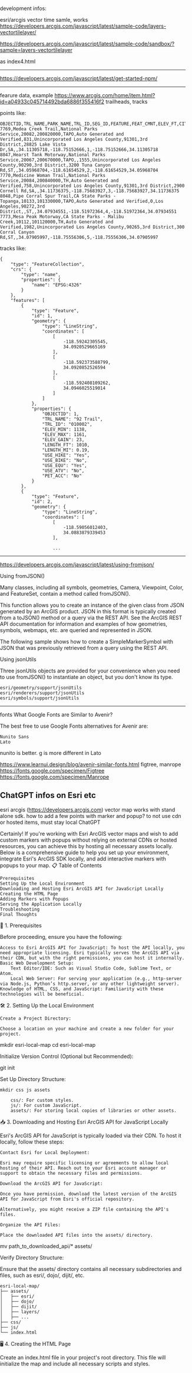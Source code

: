 development infos:

esri/arcgis vector time samle, works
https://developers.arcgis.com/javascript/latest/sample-code/layers-vectortilelayer/

https://developers.arcgis.com/javascript/latest/sample-code/sandbox/?sample=layers-vectortilelayer

as index4.html

-------


https://developers.arcgis.com/javascript/latest/get-started-npm/


---------
fearure data, example https://www.arcgis.com/home/item.html?id=a04933c045714492bda6886f355416f2
trailheads, tracks

points like:

```
OBJECTID,TRL_NAME,PARK_NAME,TRL_ID,SEG_ID,FEATURE,FEAT_CMNT,ELEV_FT,CITY_JUR,ZIP_CODE,SUP_DIST,X_STREET,PARKING,PHOTO,LAT,LON,FID,x,y
7769,Medea Creek Trail,National Parks Service,20082,200820000,TAPO,Auto Generated and Verified,831,Unincorporated Los Angeles County,91301,3rd District,28825 Lake Vista Dr,SA,,34.11305718,-118.75152666,1,-118.75152666,34.11305718
8047,Hearst Tank Motorway,National Parks Service,20067,200670000,TAPO,,1555,Unincorporated Los Angeles County,90290,3rd District,3200 Tuna Canyon Rd,ST,,34.05968704,-118.61654529,2,-118.61654529,34.05968704
7770,Medicine Woman Trail,National Parks Service,20084,200840000,TH,Auto Generated and Verified,758,Unincorporated Los Angeles County,91301,3rd District,2900 Cornell Rd,SA,,34.11736375,-118.75683927,3,-118.75683927,34.11736375
8048,Pipe Corral Spur Trail,CA State Parks - Topanga,10133,101330000,TAPO,Auto Generated and Verified,0,Los Angeles,90272,3rd District,,ST,,34.07934551,-118.51972364,4,-118.51972364,34.07934551
7773,Mesa Peak Motorway,CA State Parks - Malibu Creek,10112,101120000,TH,Auto Generated and Verified,1982,Unincorporated Los Angeles County,90265,3rd District,300 Corral Canyon Rd,ST,,34.07905997,-118.75556306,5,-118.75556306,34.07905997
```

tracks like:

``` 
{
    "type": "FeatureCollection",
    "crs": {
        "type": "name",
        "properties": {
            "name": "EPSG:4326"
        }
    },
    "features": [
        {
            "type": "Feature",
            "id": 1,
            "geometry": {
                "type": "LineString",
                "coordinates": [
                    [
                        -118.59242305545,
                        34.0920529665169
                    ],
                    [
                        -118.592373588799,
                        34.0920852526594
                    ],
                    [
                        -118.592408109262,
                        34.0946025519014
                    ]
                ]
            },
            "properties": {
                "OBJECTID": 1,
                "TRL_NAME": "92 Trail",
                "TRL_ID": "010002",
                "ELEV_MIN": 1138,
                "ELEV_MAX": 1161,
                "ELEV_GAIN": 23,
                "LENGTH_FT": 1010,
                "LENGTH_MI": 0.19,
                "USE_HIKE": "Yes",
                "USE_BIKE": "No",
                "USE_EQU": "Yes",
                "USE_ATV": "No",
                "PET_ACC": "No"
            }
        },
        {
            "type": "Feature",
            "id": 2,
            "geometry": {
                "type": "LineString",
                "coordinates": [
                    [
                        -118.59056012403,
                        34.0883879339453
                    ],

                    ...

```



---------
https://developers.arcgis.com/javascript/latest/using-fromjson/


Using fromJSON()

Many classes, including all symbols, geometries, Camera, Viewpoint, Color, and FeatureSet, contain a method called fromJSON().

This function allows you to create an instance of the given class from JSON generated by an ArcGIS product. JSON in this format is typically created from a toJSON() method or a query via the REST API. See the ArcGIS REST API documentation for information and examples of how geometries, symbols, webmaps, etc. are queried and represented in JSON.

The following sample shows how to create a SimpleMarkerSymbol with JSON that was previously retrieved from a query using the REST API.


Using jsonUtils

Three jsonUtils objects are provided for your convenience when you need to use fromJSON() to instantiate an object, but you don't know its type.

    esri/geometry/support/jsonUtils
    esri/renderers/support/jsonUtils
    esri/symbols/support/jsonUtils




---- 
fonts
What Google Fonts are Similar to Avenir?

The best free to use Google Fonts alternatives for Avenir are:

    Nunito Sans
    Lato
nunito is better. g is more different in Lato

https://www.learnui.design/blog/avenir-similar-fonts.html
figtree, manrope
https://fonts.google.com/specimen/Figtree
https://fonts.google.com/specimen/Manrope


## ChatGPT infos on Esri etc


esri arcgis (https://developers.arcgis.com) vector map works with stand alone sdk. how to add a few points with marker and popup? to not use cdn or hosted items, must stay local
ChatGPT

Certainly! If you're working with Esri ArcGIS vector maps and wish to add custom markers with popups without relying on external CDNs or hosted resources, you can achieve this by hosting all necessary assets locally. Below is a comprehensive guide to help you set up your environment, integrate Esri's ArcGIS SDK locally, and add interactive markers with popups to your map.
📋 Table of Contents

    Prerequisites
    Setting Up the Local Environment
    Downloading and Hosting Esri ArcGIS API for JavaScript Locally
    Creating the HTML Page
    Adding Markers with Popups
    Serving the Application Locally
    Troubleshooting
    Final Thoughts

🔧 1. Prerequisites

Before proceeding, ensure you have the following:

    Access to Esri ArcGIS API for JavaScript: To host the API locally, you need appropriate licensing. Esri typically serves the ArcGIS API via their CDN, but with the right permissions, you can host it internally.
    Basic Web Development Setup:
        Text Editor/IDE: Such as Visual Studio Code, Sublime Text, or Atom.
        Local Web Server: For serving your application (e.g., http-server via Node.js, Python’s http.server, or any other lightweight server).
    Knowledge of HTML, CSS, and JavaScript: Familiarity with these technologies will be beneficial.

🛠️ 2. Setting Up the Local Environment

    Create a Project Directory:

    Choose a location on your machine and create a new folder for your project.

mkdir esri-local-map
cd esri-local-map

Initialize Version Control (Optional but Recommended):

git init

Set Up Directory Structure:

    mkdir css js assets

        css/: For custom styles.
        js/: For custom JavaScript.
        assets/: For storing local copies of libraries or other assets.

📥 3. Downloading and Hosting Esri ArcGIS API for JavaScript Locally

Esri's ArcGIS API for JavaScript is typically loaded via their CDN. To host it locally, follow these steps:

    Contact Esri for Local Deployment:

    Esri may require specific licensing or agreements to allow local hosting of their API. Reach out to your Esri account manager or support to obtain the necessary files and permissions.

    Download the ArcGIS API for JavaScript:

    Once you have permission, download the latest version of the ArcGIS API for JavaScript from Esri's official repository.

    Alternatively, you might receive a ZIP file containing the API's files.

    Organize the API Files:

    Place the downloaded API files into the assets/ directory.

mv path_to_downloaded_api/* assets/

Verify Directory Structure:

Ensure that the assets/ directory contains all necessary subdirectories and files, such as esri/, dojo/, dijit/, etc.

    esri-local-map/
    ├── assets/
    │   ├── esri/
    │   ├── dojo/
    │   ├── dijit/
    │   ├── layers/
    │   ├── ...
    ├── css/
    ├── js/
    └── index.html

🖥️ 4. Creating the HTML Page

Create an index.html file in your project's root directory. This file will initialize the map and include all necessary scripts and styles.

<!DOCTYPE html>
<html>
<head>
    <meta charset="utf-8" />
    <title>Local Esri ArcGIS Map with Markers</title>
    <meta name="viewport" content="initial-scale=1, maximum-scale=1,user-scalable=no" />
    <!-- Link to Local ArcGIS CSS -->
    <link rel="stylesheet" href="assets/esri/themes/light/main.css">
    <!-- Custom CSS -->
    <link rel="stylesheet" href="css/styles.css">
    <style>
        /* Set the size of the map */
        html, body, #viewDiv {
            height: 100%;
            width: 100%;
            margin: 0;
            padding: 0;
        }
    </style>
</head>
<body>
    <div id="viewDiv"></div>

    <!-- Load Local Esri ArcGIS API for JavaScript -->
    <script src="assets/dojo/dojo.js"></script>
    <script>
        // Configure Dojo loader paths
        var dojoConfig = {
            async: true,
            packages: [
                {
                    name: "esri",
                    location: "assets/esri"
                },
                {
                    name: "dojo",
                    location: "assets/dojo"
                },
                {
                    name: "dijit",
                    location: "assets/dijit"
                },
                {
                    name: "dojox",
                    location: "assets/dojox"
                }
            ]
        };
    </script>
    <!-- Main JavaScript -->
    <script src="js/main.js"></script>
</body>
</html>

Explanation:

    Stylesheets:
        ArcGIS CSS: Links to the local copy of ArcGIS's main CSS file.
        Custom CSS: For any additional styling you may want to apply.

    Dojo Configuration:
        dojoConfig: Configures the Dojo loader with paths to necessary packages.

    Scripts:
        dojo.js: The Dojo toolkit script loaded locally.
        main.js: Your custom JavaScript file where the map will be initialized and markers added.

📜 5. Adding Markers with Popups

Create a main.js file inside the js/ directory. This script will initialize the map, add points (markers), and configure popups.

require([
    "esri/Map",
    "esri/views/MapView",
    "esri/Graphic",
    "esri/layers/GraphicsLayer",
    "dojo/domReady!"
], function(Map, MapView, Graphic, GraphicsLayer) {

    // Initialize the map
    var map = new Map({
        basemap: "streets-vector" // Choose an appropriate basemap
    });

    // Initialize the MapView
    var view = new MapView({
        container: "viewDiv",
        map: map,
        center: [8.4, 49.01], // Longitude, latitude for Karlsruhe
        zoom: 15
    });

    // Create a GraphicsLayer to hold markers
    var graphicsLayer = new GraphicsLayer();
    map.add(graphicsLayer);

    // Define marker symbols and popups
    function addMarker(longitude, latitude, title, content) {
        var point = {
            type: "point", // autocasts as new Point()
            longitude: longitude,
            latitude: latitude
        };

        var markerSymbol = {
            type: "simple-marker", // autocasts as new SimpleMarkerSymbol()
            color: [226, 119, 40],  // Orange
            outline: {
                color: [255, 255, 255],
                width: 2
            }
        };

        var pointGraphic = new Graphic({
            geometry: point,
            symbol: markerSymbol,
            popupTemplate: { // autocasts as new PopupTemplate()
                title: title,
                content: content
            }
        });

        graphicsLayer.add(pointGraphic);
    }

    // Add sample markers
    addMarker(8.4, 49.01, "Marker 1", "This is the first marker.");
    addMarker(8.405, 49.015, "Marker 2", "This is the second marker.");
    addMarker(8.395, 49.005, "Marker 3", "This is the third marker.");

});

Explanation:

    Import Modules:
        esri/Map: For creating the map instance.
        esri/views/MapView: For setting up the map view.
        esri/Graphic: For adding graphics (markers) to the map.
        esri/layers/GraphicsLayer: To hold and manage graphics.

    Initialize the Map:
        basemap: Set to a vector basemap. Ensure the locally hosted API supports the chosen basemap or switch to a different one as needed.

    Initialize the MapView:
        container: The HTML element where the map is rendered.
        center: Longitude and latitude coordinates for Karlsruhe.
        zoom: Zoom level.

    Create a GraphicsLayer:
        Holds all marker graphics.

    Define the addMarker Function:
        Parameters:
            longitude: Longitude of the marker.
            latitude: Latitude of the marker.
            title: Title for the popup.
            content: Content for the popup.
        Geometry: Defines the point location.
        Symbol: Defines the marker's appearance.
        PopupTemplate: Configures the popup's content and title.
        Add to GraphicsLayer: Adds the marker to the map.

    Add Sample Markers:
        Calls addMarker with sample coordinates and popup content.

🖌️ 6. Styling (Optional)

If you wish to customize the appearance of your markers or the map further, you can modify the CSS in css/styles.css. Here's a basic example to style the map container:

/* css/styles.css */

/* Customize the map container if needed */
#viewDiv {
    height: 100%;
    width: 100%;
    position: absolute;
    top: 0;
    left: 0;
}

🌐 7. Serving the Application Locally

To view your map application, you need to serve it using a local web server. Here's how you can do it using different methods:
A. Using Node.js and http-server

    Install http-server Globally:

npm install -g http-server

Navigate to Project Directory:

cd /path/to/esri-local-map

Start the Server:

    http-server -p 8080

        -p 8080: Specifies the port number. You can choose any available port.

    Access the Application:

    Open your browser and navigate to http://localhost:8080 to view your map with markers.

B. Using Python's Built-in HTTP Server

If you have Python installed, you can use its built-in server.

    Navigate to Project Directory:

cd /path/to/esri-local-map

Start the Server:

    For Python 3.x:

python -m http.server 8080

For Python 2.x:

        python -m SimpleHTTPServer 8080

    Access the Application:

    Open your browser and go to http://localhost:8080.

🔍 8. Troubleshooting

If you encounter issues where tile requests are offset or incorrect, consider the following steps:
A. Verify Tile Coordinates

Ensure that the markers' longitude and latitude values are correctly specified. Longitude should be the first parameter, followed by latitude.

Example:

// Correct
addMarker(8.4, 49.01, "Marker 1", "This is the first marker.");

// Incorrect (swapped)
addMarker(49.01, 8.4, "Marker 1", "This is the first marker.");

B. Check API Paths and Configuration

Ensure that all paths in your HTML and JavaScript files correctly point to the locally hosted ArcGIS API files.

    Dojo Loader Configuration: Verify that dojoConfig has the correct paths.

    var dojoConfig = {
        async: true,
        packages: [
            {
                name: "esri",
                location: "assets/esri"
            },
            {
                name: "dojo",
                location: "assets/dojo"
            },
            {
                name: "dijit",
                location: "assets/dijit"
            },
            {
                name: "dojox",
                location: "assets/dojox"
            }
        ]
    };

C. Inspect Network Requests

Use browser developer tools to monitor network requests:

    Open Developer Tools: Press F12 or right-click and select Inspect.

    Go to the Network Tab: Reload the page to see all network activity.

    Filter by XHR/Fetch: To see API requests.

    Identify Offsets: Check if any tile requests are pointing to incorrect URLs or coordinates.

D. Confirm Local Tile Server Configuration

Ensure that your local tile server correctly maps URLs to the tile files. For instance, http://localhost:8080/tiles/15/12660/5229.pbf should correspond to the file tiles/15/12660/5229.pbf.
E. Validate style.json

Ensure that the style.json references the correct tile source and that source-layer names match those in your PBF tiles.
💡 Final Thoughts

By following the steps outlined above, you can successfully integrate Esri ArcGIS vector maps into your application, add custom markers with popups, and maintain a fully local setup without relying on external CDNs or hosted resources. This approach ensures greater control over your application's dependencies and enhances security by minimizing external requests.

Key Takeaways:

    Local Hosting: Hosting the ArcGIS API and all assets locally requires appropriate licensing and correct configuration.
    Accurate Coordinates: Always specify longitude before latitude to avoid misplacement of markers.
    Consistent Structure: Ensure that your directory structure aligns with your server's expectations for asset loading.
    Testing: Regularly test individual components (like accessing a single PBF tile) to ensure everything is set up correctly before scaling up.

Further Assistance:

If you continue to face challenges or require more advanced functionalities, consider consulting Esri's official ArcGIS API for JavaScript documentation or reaching out to their support channels for specialized guidance.

Feel free to ask if you have more questions or need further assistance!
Du:
works. style color and shape of markers, e.g. using icons. also insert dummy png image into popup 
ChatGPT

Great to hear that your map is working successfully! Now, let's enhance it by customizing the markers' appearance using icons and adding images to the popups. This will make your map more visually appealing and informative.

Below is a comprehensive guide to achieve the following:

    Customize Marker Appearance:
        Use custom icons (PNG or SVG) for markers instead of default symbols.
    Add Images to Popups:
        Insert a dummy PNG image into the popup content for each marker.

We'll walk through each step, including necessary code modifications and asset management to keep everything locally hosted.
📁 Project Directory Structure

To keep things organized, ensure your project directory is structured as follows:

project/
├── assets/
│   ├── esri/
│   ├── dojo/
│   ├── dijit/
│   ├── dojox/
│   └── images/
│       ├── marker-icon.png
│       └── dummy-image.png
├── css/
│   └── styles.css
├── js/
│   └── main.js
├── style.json
└── index.html

    assets/images/: Store all your custom images here.
        marker-icon.png: Custom icon for markers.
        dummy-image.png: Dummy image to display in popups.

🎨 1. Customizing Marker Appearance with Icons

Instead of using the default simple markers, you can use custom images (icons) to represent markers on your map. Here's how to do it:
1.1. Prepare Your Custom Icon

    Create or Download an Icon:
        Ensure your icon is in PNG or SVG format for compatibility.
        For this example, we'll use marker-icon.png.

    Place the Icon in the Project:
        Save marker-icon.png in the assets/images/ directory.

1.2. Modify main.js to Use Custom Icons

Update your main.js to utilize the custom marker icon. We'll use PictureMarkerSymbol to define the marker's appearance.

// js/main.js

require([
    "esri/Map",
    "esri/views/MapView",
    "esri/Graphic",
    "esri/layers/GraphicsLayer",
    "esri/symbols/PictureMarkerSymbol",
    "dojo/domReady!"
], function(Map, MapView, Graphic, GraphicsLayer, PictureMarkerSymbol) {

    // Initialize the map
    var map = new Map({
        basemap: "streets-vector" // Choose an appropriate basemap
    });

    // Initialize the MapView
    var view = new MapView({
        container: "viewDiv",
        map: map,
        center: [8.4, 49.01], // Longitude, latitude for Karlsruhe
        zoom: 15
    });

    // Create a GraphicsLayer to hold markers
    var graphicsLayer = new GraphicsLayer();
    map.add(graphicsLayer);

    // Define marker symbols and popups
    function addMarker(longitude, latitude, title, content) {
        var point = {
            type: "point", // autocasts as new Point()
            longitude: longitude,
            latitude: latitude
        };

        var markerSymbol = new PictureMarkerSymbol({
            url: "assets/images/marker-icon.png", // Path to your custom icon
            width: "32px", // Adjust size as needed
            height: "32px",
            // Optionally, set an anchor point to position the icon correctly
            yoffset: 16 // Moves the icon up by half its height
        });

        var pointGraphic = new Graphic({
            geometry: point,
            symbol: markerSymbol,
            popupTemplate: { // autocasts as new PopupTemplate()
                title: title,
                content: content
            }
        });

        graphicsLayer.add(pointGraphic);
    }

    // Add sample markers with custom icons and popups
    addMarker(8.4, 49.01, "Marker 1", "<div><img src='assets/images/dummy-image.png' alt='Image' width='100' /><p>This is the first marker.</p></div>");
    addMarker(8.405, 49.015, "Marker 2", "<div><img src='assets/images/dummy-image.png' alt='Image' width='100' /><p>This is the second marker.</p></div>");
    addMarker(8.395, 49.005, "Marker 3", "<div><img src='assets/images/dummy-image.png' alt='Image' width='100' /><p>This is the third marker.</p></div>");

});

Explanation of Changes

    Import PictureMarkerSymbol:
        Added "esri/symbols/PictureMarkerSymbol" to the require statement to use custom images for markers.

    Define markerSymbol Using PictureMarkerSymbol:
        url: Path to your custom icon (marker-icon.png).
        width and height: Set the size of the icon. Adjust as necessary.
        yoffset: Vertically offsets the icon to position it correctly relative to the point. Typically, set to half the icon's height to anchor the bottom center.

    Modify addMarker Function to Use markerSymbol:
        Replaced the default SimpleMarkerSymbol with PictureMarkerSymbol.

    Update Popup Content to Include Images:
        Changed the content parameter to include an <img> tag pointing to dummy-image.png.
        Encapsulated HTML content within <div> for better structure.

🖼️ 2. Adding Images to Popups

Including images in popups can enhance the information presented to users. Here's how to embed a dummy PNG image into the popup content:
2.1. Prepare Your Dummy Image

    Create or Download a Dummy Image:
        Ensure it's in PNG format.
        For this example, we'll use dummy-image.png.

    Place the Image in the Project:
        Save dummy-image.png in the assets/images/ directory.

2.2. Update main.js to Include Images in Popups

As shown in the previous section, update the addMarker function to include the image in the popup content.

// Within addMarker function in js/main.js

popupTemplate: { // autocasts as new PopupTemplate()
    title: title,
    content: "<div><img src='assets/images/dummy-image.png' alt='Image' width='100' /><p>" + content + "</p></div>"
}

Explanation of Changes

    <img> Tag: Inserts the dummy image into the popup.
        src: Path to the local image (assets/images/dummy-image.png).
        alt: Alternative text for accessibility.
        width: Sets the width of the image. Adjust as necessary.

    HTML Structure: Encapsulating the image and text within a <div> ensures proper formatting.

🖼️ 3. Customizing the HTML Content Further (Optional)

You can further style the popup content using inline CSS or by referencing a separate CSS file. Here's how you can add more styles:
3.1. Using Inline CSS

Modify the content parameter to include inline styles.

content: "<div style='text-align:center;'><img src='assets/images/dummy-image.png' alt='Image' width='100' style='border-radius:8px;'/><p>This is the first marker.</p></div>"

3.2. Using External CSS

Alternatively, define styles in your css/styles.css and reference classes in the popup content.

    Define CSS Classes

/* css/styles.css */

.popup-content {
    text-align: center;
}

.popup-content img {
    width: 100px;
    border-radius: 8px;
}

.popup-content p {
    margin-top: 8px;
    font-size: 14px;
}

    Reference Classes in Popup Content

content: "<div class='popup-content'><img src='assets/images/dummy-image.png' alt='Image' /><p>This is the first marker.</p></div>"

🛠️ 4. Ensuring Correct File Paths and Serving Assets

It's crucial to ensure that all assets (icons and images) are correctly referenced and served by your local HTTP server.
4.1. Verify Asset Paths

    Markers:
        Icon URL: assets/images/marker-icon.png
    Popup Images:
        Image URL: assets/images/dummy-image.png

Ensure that these paths are relative to the HTML file's location and correctly point to the assets.
4.2. Confirm Server Configuration

Your local HTTP server should serve all directories and files without restrictions. If you're using Python's http.server or Node.js's http-server, this should work out of the box.
4.3. Test Asset Accessibility

    Test Marker Icon:
        Open your browser and navigate to http://localhost:8080/assets/images/marker-icon.png.
        The image should display/download without errors.

    Test Popup Image:
        Navigate to http://localhost:8080/assets/images/dummy-image.png.
        The image should display/download without errors.

If either image fails to load, recheck the file paths and server configuration.
🏃‍♂️ 5. Running the Application

    Start Your Local HTTP Server:

        Using Python:

cd /path/to/your/project
python -m http.server 8080

Using Node.js http-server:

        cd /path/to/your/project
        http-server -p 8080

    Access the Application:

    Open your web browser and navigate to http://localhost:8080/index.html.

    Interact with the Map:
        View Custom Markers: You should see markers with your custom marker-icon.png.
        View Popups: Click on a marker to see the popup with the dummy image and text.

🐞 6. Troubleshooting

If markers or images are not displaying correctly, consider the following:
6.1. Check Console for Errors

    Open your browser's developer tools (F12 or Ctrl+Shift+I) and navigate to the Console tab.
    Look for any 404 Not Found errors indicating missing assets.
    Look for CORS errors if assets are being blocked.

6.2. Verify File Paths

    Ensure that the paths to marker-icon.png and dummy-image.png are correct relative to index.html.
    Remember that paths are case-sensitive on most servers.

6.3. Inspect Network Requests

    In the developer tools, go to the Network tab.
    Reload the page and observe if all assets are loading successfully.

6.4. Confirm HTTP Server is Running Correctly

    Ensure that your local HTTP server is running on the specified port (8080 in this example).
    Ensure no firewall or security software is blocking the server.

📚 7. Complete Example Summary

Here's a summary of all steps with code snippets to ensure everything aligns correctly.
7.1. main.js with Custom Icons and Popup Images

// js/main.js

require([
    "esri/Map",
    "esri/views/MapView",
    "esri/Graphic",
    "esri/layers/GraphicsLayer",
    "esri/symbols/PictureMarkerSymbol",
    "dojo/domReady!"
], function(Map, MapView, Graphic, GraphicsLayer, PictureMarkerSymbol) {

    // Initialize the map
    var map = new Map({
        basemap: "streets-vector" // Choose an appropriate basemap
    });

    // Initialize the MapView
    var view = new MapView({
        container: "viewDiv",
        map: map,
        center: [8.4, 49.01], // Longitude, latitude for Karlsruhe
        zoom: 15
    });

    // Create a GraphicsLayer to hold markers
    var graphicsLayer = new GraphicsLayer();
    map.add(graphicsLayer);

    // Define marker symbols and popups
    function addMarker(longitude, latitude, title, content) {
        var point = {
            type: "point", // autocasts as new Point()
            longitude: longitude,
            latitude: latitude
        };

        var markerSymbol = new PictureMarkerSymbol({
            url: "assets/images/marker-icon.png", // Path to your custom icon
            width: "32px", // Adjust size as needed
            height: "32px",
            yoffset: 16 // Moves the icon up by half its height
        });

        var pointGraphic = new Graphic({
            geometry: point,
            symbol: markerSymbol,
            popupTemplate: { // autocasts as new PopupTemplate()
                title: title,
                content: "<div class='popup-content'><img src='assets/images/dummy-image.png' alt='Image' /><p>" + content + "</p></div>"
            }
        });

        graphicsLayer.add(pointGraphic);
    }

    // Add sample markers with custom icons and popups
    addMarker(8.4, 49.01, "Marker 1", "This is the first marker.");
    addMarker(8.405, 49.015, "Marker 2", "This is the second marker.");
    addMarker(8.395, 49.005, "Marker 3", "This is the third marker.");

});

7.2. style.json

Ensure style.json correctly references the custom tile source.

{
  "version": 8,
  "name": "Local Karlsruhe Map",
  "sources": {
    "karlsruhe-tiles": {
      "type": "vector",
      "tiles": ["http://localhost:8080/tiles/{z}/{y}/{x}.pbf"],
      "minzoom": 15,
      "maxzoom": 15
    }
  },
  "layers": [
    {
      "id": "buildings",
      "type": "fill",
      "source": "karlsruhe-tiles",
      "source-layer": "buildings",  // Replace with actual layer name
      "paint": {
        "fill-color": "#888888",
        "fill-opacity": 0.8
      }
    },
    {
      "id": "roads",
      "type": "line",
      "source": "karlsruhe-tiles",
      "source-layer": "roads",  // Replace with actual layer name
      "paint": {
        "line-color": "#000000",
        "line-width": 2
      }
    },
    {
      "id": "water",
      "type": "fill",
      "source": "karlsruhe-tiles",
      "source-layer": "water",  // Replace with actual layer name
      "paint": {
        "fill-color": "#a0c8f0",
        "fill-opacity": 0.5
      }
    }
  ]
}

7.3. index.html

Ensure index.html references the correct paths and includes necessary scripts.

<!DOCTYPE html>
<html>
<head>
    <meta charset="utf-8" />
    <title>Local Esri ArcGIS Map with Custom Markers</title>
    <meta name="viewport" content="initial-scale=1, maximum-scale=1,user-scalable=no" />
    <!-- Link to Local ArcGIS CSS -->
    <link rel="stylesheet" href="assets/esri/themes/light/main.css">
    <!-- Custom CSS -->
    <link rel="stylesheet" href="css/styles.css">
    <style>
        /* Set the size of the map */
        html, body, #viewDiv {
            height: 100%;
            width: 100%;
            margin: 0;
            padding: 0;
        }
    </style>
</head>
<body>
    <div id="viewDiv"></div>

    <!-- Load Local Esri ArcGIS API for JavaScript -->
    <script src="assets/dojo/dojo.js"></script>
    <script>
        // Configure Dojo loader paths
        var dojoConfig = {
            async: true,
            packages: [
                {
                    name: "esri",
                    location: "assets/esri"
                },
                {
                    name: "dojo",
                    location: "assets/dojo"
                },
                {
                    name: "dijit",
                    location: "assets/dijit"
                },
                {
                    name: "dojox",
                    location: "assets/dojox"
                }
            ]
        };
    </script>
    <!-- Main JavaScript -->
    <script src="js/main.js"></script>
</body>
</html>

7.4. Sample styles.css (Optional)

Define additional styles for popup content if using external CSS.

/* css/styles.css */

.popup-content {
    text-align: center;
}

.popup-content img {
    width: 100px;
    border-radius: 8px;
}

.popup-content p {
    margin-top: 8px;
    font-size: 14px;
}

7.5. Assets

Ensure you have the following images in assets/images/:

    marker-icon.png: Your custom marker icon.
    dummy-image.png: Dummy image for popups.

🚀 6. Running and Testing the Enhanced Map

    Start Your Local HTTP Server:

        Using Python:

cd /path/to/your/project
python -m http.server 8080

Using Node.js http-server:

        cd /path/to/your/project
        http-server -p 8080

    Access the Application:

    Open your web browser and navigate to http://localhost:8080/index.html.

    Verify Marker Appearance and Popups:
        Custom Icons: Markers should display using your marker-icon.png.
        Popups with Images: Clicking on a marker should display a popup containing the dummy image (dummy-image.png) and accompanying text.

🐞 7. Troubleshooting Common Issues
7.1. Marker Icons Not Displaying

    Check File Path:
        Ensure marker-icon.png is located at assets/images/marker-icon.png.
        Verify that the url in PictureMarkerSymbol correctly points to the icon.

    Check Console for Errors:
        Open developer tools (F12) and look for 404 errors indicating missing assets.

    Verify Image Format:
        Ensure the icon is in a supported format (PNG or SVG).

7.2. Popup Images Not Loading

    Check File Path:
        Ensure dummy-image.png is located at assets/images/dummy-image.png.
        Verify the <img> tag in the popup content points to the correct path.

    Check Console for Errors:
        Look for 404 errors for the image in the developer tools.

7.3. CORS Issues

    Same-Origin Policy:
        Ensure that all resources (HTML, CSS, JS, images) are served from the same origin (localhost:8080).

    No External Resources:
        Avoid linking to external images or icons that might trigger CORS restrictions.

7.4. Map Not Displaying Correctly

    Zoom Level and Center:
        Verify that the map is centered correctly ([8.4, 49.01]) and the zoom level matches your tiles.

    Layer Names:
        Ensure source-layer names in style.json match those in your PBF tiles.

7.5. Image Not Displaying in Popup

    Relative Paths:
        Ensure the image path in the popup content is relative to the HTML file (index.html).

    HTML Structure:
        Ensure the HTML in the popup is well-formed.

🔍 8. Additional Enhancements
8.1. Using SVG Icons for Better Scalability

SVG icons are scalable and look crisp at all zoom levels.

    Create or Download an SVG Icon:
        Save it as marker-icon.svg in assets/images/.

    Update PictureMarkerSymbol:

    var markerSymbol = new PictureMarkerSymbol({
        url: "assets/images/marker-icon.svg", // Path to your SVG icon
        width: "32px",
        height: "32px",
        yoffset: 16
    });

8.2. Adding Multiple Images in Popups

You can include multiple images or more complex HTML structures in popups.

content: "<div class='popup-content'><img src='assets/images/dummy-image.png' alt='Image' width='100' /><img src='assets/images/another-image.png' alt='Image' width='100' /><p>This is the first marker.</p></div>"

8.3. Styling Markers Differently

You can assign different icons or colors to markers based on their properties.

function addMarker(longitude, latitude, title, content, iconUrl) {
    var point = {
        type: "point",
        longitude: longitude,
        latitude: latitude
    };

    var markerSymbol = new PictureMarkerSymbol({
        url: iconUrl, // Dynamic icon URL
        width: "32px",
        height: "32px",
        yoffset: 16
    });

    var pointGraphic = new Graphic({
        geometry: point,
        symbol: markerSymbol,
        popupTemplate: {
            title: title,
            content: "<div class='popup-content'><img src='assets/images/dummy-image.png' alt='Image' /><p>" + content + "</p></div>"
        }
    });

    graphicsLayer.add(pointGraphic);
}

// Usage with different icons
addMarker(8.4, 49.01, "Marker 1", "This is the first marker.", "assets/images/marker-icon.png");
addMarker(8.405, 49.015, "Marker 2", "This is the second marker.", "assets/images/marker-icon-red.png");
addMarker(8.395, 49.005, "Marker 3", "This is the third marker.", "assets/images/marker-icon-blue.png");

📘 9. References and Resources

    Esri ArcGIS API for JavaScript Documentation: https://developers.arcgis.com/javascript/latest/

    PictureMarkerSymbol Class: https://developers.arcgis.com/javascript/latest/api-reference/esri-symbols-PictureMarkerSymbol.html

    PopupTemplate Class: https://developers.arcgis.com/javascript/latest/api-reference/esri-popup-PopupTemplate.html

    Mercantile Library Documentation: https://mercantile.readthedocs.io/en/latest/

✅ Summary

By following the steps outlined above, you can:

    Customize Marker Appearance:
        Use local custom icons (PNG or SVG) for markers to enhance visual appeal.

    Enhance Popups with Images:
        Embed local images within popups to provide more context or information.

    Maintain a Fully Local Setup:
        Host all assets locally, ensuring no reliance on external CDNs or hosted resources.

    Ensure Correct Configuration and Paths:
        Verify that all file paths are accurate and that the local HTTP server serves all assets correctly.

This approach not only improves the aesthetics and functionality of your map but also ensures greater control over your application's dependencies and security.

If you encounter any further issues or have more questions, feel free to ask!
Du:
no image in pop. src field ist empty. however alt test is ok.  image exists at location
ChatGPT

I'm glad to hear that your map is functioning correctly! Let's enhance it further by customizing the markers' appearance with icons and adding images to the popups. However, it seems you're encountering an issue where the images in the popups aren't displaying correctly—the src attribute appears empty, but the alt text is visible. This typically indicates a problem with the image path or how it's referenced in your code.

Let's systematically address this issue to ensure your images display as intended.
📌 Issue Summary

    Markers Display Correctly: Custom icons are showing as intended.
    Popup Images Not Displaying: The img tag's src is empty, but the alt text is visible.
    Image Exists at Location: The image file (dummy-image.png) is present in the specified directory.

🛠️ Solution Steps

    Verify Image Accessibility
    Use Absolute URLs in Popup Content
    Check Relative Path Accuracy
    Inspect Browser Console and Network Requests
    Alternative Approach: Base64 Encoding
    Final Code Example

1. Verify Image Accessibility

Before diving into code changes, ensure that the image is accessible via your web server.

    Access the Image Directly:

    Open your web browser and navigate to:

    http://localhost:8080/assets/images/dummy-image.png

        Expected Outcome: The image should display or download without errors.
        If It Doesn't:
            Check File Path: Ensure that dummy-image.png is indeed located at assets/images/.
            Check Server Configuration: Ensure your local HTTP server is correctly serving static files from the assets/ directory.

2. Use Absolute URLs in Popup Content

Relative paths in popup content can sometimes be misinterpreted, especially if the popup's HTML context differs from the main document. Using absolute URLs ensures that the browser correctly locates the image.

    Update the addMarker Function in main.js:

    // js/main.js

    require([
        "esri/Map",
        "esri/views/MapView",
        "esri/Graphic",
        "esri/layers/GraphicsLayer",
        "esri/symbols/PictureMarkerSymbol",
        "dojo/domReady!"
    ], function(Map, MapView, Graphic, GraphicsLayer, PictureMarkerSymbol) {

        // Initialize the map
        var map = new Map({
            basemap: "streets-vector" // Choose an appropriate basemap
        });

        // Initialize the MapView
        var view = new MapView({
            container: "viewDiv",
            map: map,
            center: [8.4, 49.01], // Longitude, latitude for Karlsruhe
            zoom: 15
        });

        // Create a GraphicsLayer to hold markers
        var graphicsLayer = new GraphicsLayer();
        map.add(graphicsLayer);

        // Define marker symbols and popups
        function addMarker(longitude, latitude, title, content) {
            var point = {
                type: "point", // autocasts as new Point()
                longitude: longitude,
                latitude: latitude
            };

            var markerSymbol = new PictureMarkerSymbol({
                url: "assets/images/marker-icon.png", // Path to your custom icon
                width: "32px", // Adjust size as needed
                height: "32px",
                yoffset: 16 // Moves the icon up by half its height
            });

            var pointGraphic = new Graphic({
                geometry: point,
                symbol: markerSymbol,
                popupTemplate: { // autocasts as new PopupTemplate()
                    title: title,
                    content: "<div class='popup-content'><img src='http://localhost:8080/assets/images/dummy-image.png' alt='Image' width='100' /><p>" + content + "</p></div>"
                }
            });

            graphicsLayer.add(pointGraphic);
        }

        // Add sample markers with custom icons and popups
        addMarker(8.4, 49.01, "Marker 1", "This is the first marker.");
        addMarker(8.405, 49.015, "Marker 2", "This is the second marker.");
        addMarker(8.395, 49.005, "Marker 3", "This is the third marker.");

    });

    Explanation of Changes:
        src Attribute: Changed from a relative path to an absolute URL (http://localhost:8080/assets/images/dummy-image.png).
        Benefits:
            Consistency: Absolute URLs eliminate ambiguity about the image's location.
            Reliability: Ensures that the browser correctly fetches the image regardless of the popup's HTML context.

3. Check Relative Path Accuracy

If you prefer using relative paths, ensure they are accurate relative to the index.html file.

    Update addMarker Function with Correct Relative Path:

    content: "<div class='popup-content'><img src='./assets/images/dummy-image.png' alt='Image' width='100' /><p>" + content + "</p></div>"

        Notes:
            ./ Prefix: Indicates that the path starts from the current directory (index.html location).
            Ensure No Typos: Verify that the folder names and file names are correctly spelled and match the actual directory structure.

4. Inspect Browser Console and Network Requests

Use your browser's developer tools to diagnose the issue further.

    Open Developer Tools:
        Shortcut: Press F12 or Ctrl+Shift+I (Windows/Linux) or Cmd+Option+I (Mac).

    Check Console for Errors:
        Look for any error messages related to loading the image, such as 404 Not Found or CORS-related issues.

    Check Network Tab:
        Filter by Images: To see requests related to images.
        Reload the Page: Observe if the image request is made and its status.
        Verify Response: Ensure that the image is served with a 200 OK status.

5. Alternative Approach: Base64 Encoding

If absolute or correct relative paths aren't resolving the issue, you can embed the image directly into the popup using a Base64 data URL. This method eliminates the need for separate image files.

    Convert Image to Base64:
        Use an online converter or a tool like base64 in Unix-based systems.

base64 -w 0 dummy-image.png > dummy-image.txt

    Note: The -w 0 option ensures the output is a single line.

Update addMarker Function with Base64 Image:

    // Replace 'BASE64_STRING' with the actual Base64 string from dummy-image.txt
    var base64Image = "data:image/png;base64,BASE64_STRING";

    function addMarker(longitude, latitude, title, content) {
        var point = {
            type: "point",
            longitude: longitude,
            latitude: latitude
        };

        var markerSymbol = new PictureMarkerSymbol({
            url: "assets/images/marker-icon.png",
            width: "32px",
            height: "32px",
            yoffset: 16
        });

        var pointGraphic = new Graphic({
            geometry: point,
            symbol: markerSymbol,
            popupTemplate: {
                title: title,
                content: "<div class='popup-content'><img src='" + base64Image + "' alt='Image' width='100' /><p>" + content + "</p></div>"
            }
        });

        graphicsLayer.add(pointGraphic);
    }

    Benefits:
        No External Requests: The image is embedded directly, reducing HTTP requests.
        Portability: All assets are contained within the code.

    Drawbacks:
        Increased HTML Size: Base64 strings can be lengthy, increasing the size of your HTML content.
        Maintenance: Updating images requires updating the Base64 string in your code.

6. Final Code Example with Absolute URLs

To encapsulate the solution, here's the complete main.js using absolute URLs for the popup images.

// js/main.js

require([
    "esri/Map",
    "esri/views/MapView",
    "esri/Graphic",
    "esri/layers/GraphicsLayer",
    "esri/symbols/PictureMarkerSymbol",
    "dojo/domReady!"
], function(Map, MapView, Graphic, GraphicsLayer, PictureMarkerSymbol) {

    // Initialize the map
    var map = new Map({
        basemap: "streets-vector" // Choose an appropriate basemap
    });

    // Initialize the MapView
    var view = new MapView({
        container: "viewDiv",
        map: map,
        center: [8.4, 49.01], // Longitude, latitude for Karlsruhe
        zoom: 15
    });

    // Create a GraphicsLayer to hold markers
    var graphicsLayer = new GraphicsLayer();
    map.add(graphicsLayer);

    // Define marker symbols and popups
    function addMarker(longitude, latitude, title, content) {
        var point = {
            type: "point", // autocasts as new Point()
            longitude: longitude,
            latitude: latitude
        };

        var markerSymbol = new PictureMarkerSymbol({
            url: "assets/images/marker-icon.png", // Path to your custom icon
            width: "32px", // Adjust size as needed
            height: "32px",
            yoffset: 16 // Moves the icon up by half its height
        });

        var pointGraphic = new Graphic({
            geometry: point,
            symbol: markerSymbol,
            popupTemplate: { // autocasts as new PopupTemplate()
                title: title,
                content: "<div class='popup-content'><img src='http://localhost:8080/assets/images/dummy-image.png' alt='Image' width='100' /><p>" + content + "</p></div>"
            }
        });

        graphicsLayer.add(pointGraphic);
    }

    // Add sample markers with custom icons and popups
    addMarker(8.4, 49.01, "Marker 1", "This is the first marker.");
    addMarker(8.405, 49.015, "Marker 2", "This is the second marker.");
    addMarker(8.395, 49.005, "Marker 3", "This is the third marker.");

});

Key Points:

    Absolute URL for Image: src='http://localhost:8080/assets/images/dummy-image.png'
        Ensures that the browser fetches the image from the correct location.

    Ensure Correct URL: Verify that this URL correctly points to the image by accessing it directly in the browser.

🔍 Additional Troubleshooting Steps

If after implementing the above changes the image still doesn't appear, consider the following steps:
A. Double-Check File Paths and Names

    Case Sensitivity: File systems like Linux are case-sensitive. Ensure that dummy-image.png matches exactly, including the case.

    Correct Directory: Verify that the image resides in assets/images/ relative to index.html.

B. Check HTTP Server Configuration

    Static File Serving: Ensure your HTTP server is configured to serve static files from all directories, especially assets/.

    No Access Restrictions: Some servers have rules that might prevent access to certain directories or file types.

C. Inspect Popup HTML

    View Popup HTML:

        Right-click on the popup and select Inspect to view its HTML structure.

        Ensure that the img tag has the correct src attribute.

    Try Loading the Image in Popup:
        Manually set the src attribute in the developer tools to see if it loads.

D. Clear Browser Cache

    Sometimes, browsers cache resources. Clear your cache or use an incognito/private window to ensure you're loading the latest resources.

E. Check for JavaScript Errors

    Errors in your JavaScript code can prevent the execution of parts of your script, including setting up popups.

    Look for Errors:
        Open developer tools and check the Console tab for any JavaScript errors.

F. CORS Issues

    Although unlikely in a local setup, ensure that your server isn't blocking requests to assets/images/.

    Verify CORS Headers:
        For local development, CORS shouldn't be an issue. However, if you've configured CORS headers, ensure they're not restricting access.

📝 Summary

To resolve the issue where images in popups aren't displaying:

    Use Absolute URLs: Modify the src attribute in the popup content to use an absolute URL (http://localhost:8080/assets/images/dummy-image.png).

    Verify Image Accessibility: Ensure that navigating directly to the image URL in the browser works without errors.

    Check Relative Paths: If you prefer relative paths, ensure they are accurate relative to index.html and consider using ./ or / prefixes.

    Inspect Developer Tools: Use browser developer tools to check for network errors, incorrect paths, or JavaScript issues.

    Alternative Methods: If absolute URLs don't work, consider embedding images using Base64 encoding as a last resort.

By following these steps, you should be able to successfully display images within your popups, enhancing the interactivity and information provided by your map.
📚 Additional Resources

    Esri ArcGIS API for JavaScript Documentation:

    https://developers.arcgis.com/javascript/latest/

    PictureMarkerSymbol Class Reference:

    https://developers.arcgis.com/javascript/latest/api-reference/esri-symbols-PictureMarkerSymbol.html

    PopupTemplate Class Reference:

    https://developers.arcgis.com/javascript/latest/api-reference/esri-popup-PopupTemplate.html

    Browser Developer Tools Guide:

    https://developer.mozilla.org/en-US/docs/Learn/Common_questions/What_are_browser_developer_tools

Feel free to reach out if you need further assistance or run into any other issues!
Du:
works with localhost, not without. however, marker icon works without localhost. issue might be transforming content, because src gets stripped. 
input:
 const mk1Pop = 
    <div class='popup-content'>
    <h4>This is the very first marker.</h4>
    <img src="./assets/custom/images/support.png" alt="Supported" style="width: 100px;">
    <p>xxx</p>
    </div>
    
In inspector: 
<div class="popup-content">
    <h4>This is the very first marker.</h4>
    <img src="" alt="Supported" style="width:100px;">
    <p>xxx</p>
    </div>

src field is not set anymore
ChatGPT

I'm sorry to hear that you're encountering issues with images in your popups when not using localhost. This problem typically arises due to the way browsers handle file paths and security restrictions, especially when accessing files via the file:// protocol versus a local server (http://localhost). Let's delve into the root cause and explore effective solutions to ensure your images display correctly in all scenarios.
📌 Issue Summary

    Functionality Works on Localhost: When accessing your application via http://localhost:8080, images in popups display correctly.
    Functionality Fails Without Localhost: When accessing the application without a local server (e.g., opening index.html directly via file://), the src attribute in <img> tags within popups is empty, causing images not to display.
    Marker Icons Function Properly: Custom marker icons are displaying correctly regardless of the access method.
    Image Exists at Location: The image file (support.png) is present in the specified directory.

🛠️ Root Cause Analysis

    Relative Path Resolution:
        Local Server (localhost): Serves files over http://, allowing relative paths like ./assets/custom/images/support.png to resolve correctly.
        Direct File Access (file://): Browsers impose strict security policies that can prevent relative paths from resolving correctly, leading to empty or incorrect src attributes.

    Security Restrictions:
        Browsers restrict certain operations when accessing files via file:// to prevent potential security vulnerabilities. This can inadvertently affect how content is rendered, especially in dynamic content like popups.

    ArcGIS API Behavior:
        The ArcGIS API for JavaScript might sanitize or alter popup content when not served over http:// or https://, leading to the stripping of the src attribute in <img> tags.

🛠️ Solution Strategies

To ensure consistent behavior regardless of how the application is accessed, consider the following solutions:

    Always Serve via a Local Server:
        Recommendation: The most reliable solution is to serve your application using a local web server. This aligns with how web applications are typically accessed and avoids the pitfalls of the file:// protocol.
    Use Absolute URLs for Images:
        Explanation: Instead of relative paths, use absolute URLs pointing to the image location. This ensures that the browser can locate the image regardless of how the HTML file is accessed.
    Embed Images Using Data URLs (Base64 Encoding):
        Explanation: Convert your images into Base64 strings and embed them directly into the HTML. This eliminates the need for separate image files, ensuring they display correctly without relying on file paths.
    Modify ArcGIS API Configurations (If Applicable):
        Note: Some APIs offer configurations to adjust security settings or how content is sanitized. However, this approach depends on the API's capabilities and is not always recommended due to security implications.

🛠️ Detailed Solutions
1. Serve Your Application via a Local Web Server

Why?

    Serving via http://localhost ensures that relative paths resolve correctly.
    Avoids browser security restrictions associated with the file:// protocol.

How?

A. Using Python's Built-In HTTP Server

    Navigate to Your Project Directory:

cd /path/to/your/project

Start the Server:

    For Python 3.x:

python -m http.server 8080

For Python 2.x:

        python -m SimpleHTTPServer 8080

    Access Your Application:

    Open your browser and navigate to http://localhost:8080/index.html.

B. Using Node.js and http-server

    Install http-server Globally:

npm install -g http-server

Navigate to Your Project Directory:

cd /path/to/your/project

Start the Server:

    http-server -p 8080

    Access Your Application:

    Open your browser and navigate to http://localhost:8080/index.html.

Benefits:

    Ensures that all relative paths work as expected.
    Mimics a production environment, allowing you to test behaviors accurately.

2. Use Absolute URLs for Images in Popups

Why?

    Absolute URLs are independent of the HTML file's location, ensuring that images load correctly regardless of access method.

How?

    Determine the Absolute Path:
        If serving via a local server, use http://localhost:8080/assets/custom/images/support.png.

    Update the Popup Content:

    Modify your popup content to use the absolute URL.

    const mk1Pop = `
        <div class='popup-content'>
            <h4>This is the very first marker.</h4>
            <img src="http://localhost:8080/assets/custom/images/support.png" alt="Supported" style="width: 100px;">
            <p>xxx</p>
        </div>
    `;

    Ensure Accessibility:
        Test accessing http://localhost:8080/assets/custom/images/support.png directly in your browser to confirm it loads correctly.

Caveats:

    Absolute URLs hardcode the domain and port, which may not be desirable for deployments beyond local development.
    If deploying to a different server or port, you'll need to update the URLs accordingly.

3. Embed Images Using Data URLs (Base64 Encoding)

Why?

    Embedding images directly into the HTML eliminates the need for separate image files, ensuring they display correctly without relying on file paths.

How?

    Convert Image to Base64:
        Using Online Tools:
            Websites like Base64 Image Encoder allow you to upload an image and get its Base64 representation.
        Using Command-Line Tools:

            Linux/Mac:

base64 -w 0 assets/custom/images/support.png > support-base64.txt

Windows:

Use PowerShell:

        [Convert]::ToBase64String((Get-Content -Path "assets\custom\images\support.png" -Encoding byte))

Update the Popup Content with the Data URL:

const supportImageBase64 = "data:image/png;base64,iVBORw0KGgoAAAANSUhEUgAA..."; // Replace with your Base64 string

const mk1Pop = `
    <div class='popup-content'>
        <h4>This is the very first marker.</h4>
        <img src="${supportImageBase64}" alt="Supported" style="width: 100px;">
        <p>xxx</p>
    </div>
`;

Implement in Your Code:

    // js/main.js

    require([
        "esri/Map",
        "esri/views/MapView",
        "esri/Graphic",
        "esri/layers/GraphicsLayer",
        "esri/symbols/PictureMarkerSymbol",
        "dojo/domReady!"
    ], function(Map, MapView, Graphic, GraphicsLayer, PictureMarkerSymbol) {

        // Initialize the map
        var map = new Map({
            basemap: "streets-vector"
        });

        // Initialize the MapView
        var view = new MapView({
            container: "viewDiv",
            map: map,
            center: [8.4, 49.01],
            zoom: 15
        });

        // Create a GraphicsLayer to hold markers
        var graphicsLayer = new GraphicsLayer();
        map.add(graphicsLayer);

        // Base64 string for the support image
        var supportImageBase64 = "data:image/png;base64,iVBORw0KGgoAAAANSUhEUgAA..."; // Replace with actual Base64 string

        // Define marker symbols and popups
        function addMarker(longitude, latitude, title, content, imageBase64) {
            var point = {
                type: "point",
                longitude: longitude,
                latitude: latitude
            };

            var markerSymbol = new PictureMarkerSymbol({
                url: "assets/images/marker-icon.png",
                width: "32px",
                height: "32px",
                yoffset: 16
            });

            var pointGraphic = new Graphic({
                geometry: point,
                symbol: markerSymbol,
                popupTemplate: {
                    title: title,
                    content: `
                        <div class='popup-content'>
                            <h4>${title}</h4>
                            <img src="${imageBase64}" alt="Supported" style="width: 100px;">
                            <p>${content}</p>
                        </div>
                    `
                }
            });

            graphicsLayer.add(pointGraphic);
        }

        // Add sample markers with custom icons and popups
        addMarker(8.4, 49.01, "Marker 1", "This is the first marker.", supportImageBase64);
        addMarker(8.405, 49.015, "Marker 2", "This is the second marker.", supportImageBase64);
        addMarker(8.395, 49.005, "Marker 3", "This is the third marker.", supportImageBase64);

    });

Benefits:

    Self-Contained: All resources are embedded within the HTML/JavaScript, eliminating external dependencies.
    Portability: Easier to distribute as a single file without worrying about external assets.

Drawbacks:

    File Size: Base64-encoded images increase the size of your HTML/JS files.
    Maintenance: Updating images requires regenerating and replacing the Base64 strings.

4. Ensure Correct File Paths and Case Sensitivity

Why?

    File paths are case-sensitive on most web servers (especially on Linux-based systems). An incorrect case can lead to the browser failing to locate the image, resulting in an empty src attribute.

How?

    Verify Directory Structure and File Names:
        Ensure that the image support.png is located at assets/custom/images/support.png.
        Confirm that the case used in the path matches exactly.

    Use Correct Relative Paths:
        If your index.html is in the project root, ./assets/custom/images/support.png is correct.
        If your HTML file is nested within folders, adjust the relative path accordingly.

    Example Check:

        Current Directory Structure:

project/
├── assets/
│   └── custom/
│       └── images/
│           └── support.png
├── css/
├── js/
├── style.json
└── index.html

Path in Popup Content:

        <img src="./assets/custom/images/support.png" alt="Supported" style="width: 100px;">

        Ensure:
            assets/custom/images/support.png exists.
            File name is exactly support.png, not Support.png or any other variation.

5. Inspect Browser Console and Network Activity

Why?

    The browser's developer tools provide insights into what might be going wrong, such as failed network requests or JavaScript errors.

How?

    Open Developer Tools:
        Shortcut: Press F12 or Ctrl+Shift+I (Windows/Linux) or Cmd+Option+I (Mac).

    Check the Console Tab:

        Look for any error messages related to loading images or JavaScript execution.

        Example Error:

        GET http://localhost:8080/assets/custom/images/support.png 404 (Not Found)

    Check the Network Tab:
        Filter: Select the Images filter to view image requests.
        Reload the Page: Refresh your application and observe if the image request is made and its status.
        Verify Response:
            Status 200: Image loaded successfully.
            Status 404: Image not found; check file paths and server configuration.
            Status 403 or Others: Access issues; verify server permissions.

    Diagnose Based on Findings:
        404 Error: Incorrect file path or file missing.
        CORS Error: If accessing via file://, CORS policies might block image loading.

6. Alternative Approach: Use Inline SVGs

Why?

    SVGs can be embedded directly into HTML, allowing for scalability and customization without relying on external image files.

How?

    Create or Obtain an SVG Icon:
        Design your own or download a suitable SVG icon.

    Embed SVG Directly in Popup Content:

    const mk1Pop = `
        <div class='popup-content'>
            <h4>This is the very first marker.</h4>
            <svg width="100" height="100" xmlns="http://www.w3.org/2000/svg">
                <circle cx="50" cy="50" r="40" stroke="green" stroke-width="4" fill="yellow" />
            </svg>
            <p>xxx</p>
        </div>
    `;

    Advantages:
        Scalability: SVGs scale without loss of quality.
        Styling: Easily style SVG elements using CSS.
        No External Requests: Eliminates the need for separate image files.

    Caveats:
        Complexity: More intricate SVGs can make the popup HTML bulky.
        Interactivity: Adding interactive elements within SVGs requires additional handling.

🛠️ Implementing the Solutions

Let's integrate these solutions into your existing setup to ensure images display correctly in popups, both when accessing via localhost and without.
A. Using Absolute URLs

Update main.js:

// js/main.js

require([
    "esri/Map",
    "esri/views/MapView",
    "esri/Graphic",
    "esri/layers/GraphicsLayer",
    "esri/symbols/PictureMarkerSymbol",
    "dojo/domReady!"
], function(Map, MapView, Graphic, GraphicsLayer, PictureMarkerSymbol) {

    // Initialize the map
    var map = new Map({
        basemap: "streets-vector"
    });

    // Initialize the MapView
    var view = new MapView({
        container: "viewDiv",
        map: map,
        center: [8.4, 49.01],
        zoom: 15
    });

    // Create a GraphicsLayer to hold markers
    var graphicsLayer = new GraphicsLayer();
    map.add(graphicsLayer);

    // Define marker symbols and popups
    function addMarker(longitude, latitude, title, content) {
        var point = {
            type: "point",
            longitude: longitude,
            latitude: latitude
        };

        var markerSymbol = new PictureMarkerSymbol({
            url: "assets/images/marker-icon.png",
            width: "32px",
            height: "32px",
            yoffset: 16
        });

        var pointGraphic = new Graphic({
            geometry: point,
            symbol: markerSymbol,
            popupTemplate: {
                title: title,
                content: `
                    <div class='popup-content'>
                        <h4>${title}</h4>
                        <img src="http://localhost:8080/assets/custom/images/support.png" alt="Supported" style="width: 100px;">
                        <p>${content}</p>
                    </div>
                `
            }
        });

        graphicsLayer.add(pointGraphic);
    }

    // Add sample markers with custom icons and popups
    addMarker(8.4, 49.01, "Marker 1", "This is the very first marker.");
    addMarker(8.405, 49.015, "Marker 2", "This is the second marker.");
    addMarker(8.395, 49.005, "Marker 3", "This is the third marker.");

});

**Ensure the Absolute URL is Correct
Du:
wrong interpretation. the application is always accessed via localhost. the difference is the location string for the img src:
<img src="http://localhost/assets/custom/images/support.png" alt="Supported" style="width: 100px;">
works, but 
<img src="assets/custom/images/support.png" alt="Supported" style="width: 100px;">
does not (neiter /assets... or ./assets)
ChatGPT

Apologies for the confusion in my previous response. Let's address the issue where images in your popups are not displaying correctly when using relative paths. Since absolute URLs (e.g., http://localhost/assets/custom/images/support.png) work, but relative paths like assets/custom/images/support.png, /assets/custom/images/support.png, or ./assets/custom/images/support.png result in an empty src attribute, the problem likely lies in how the Esri ArcGIS API processes the popup content.

Here's a step-by-step guide to troubleshoot and resolve this issue:
🔍 Issue Recap

    Markers Display Correctly: Custom marker icons (marker-icon.png) are visible.
    Popup Images Not Displaying: Using relative paths for images in popups results in <img src="" ...>, but absolute URLs work.
    Environment: Application is always accessed via localhost.

🛠️ Solution Steps

    Ensure Correct Relative Paths
    Use Absolute Paths Starting with a Slash (/)
    Check Server Configuration
    Verify Popup Content Handling
    Use Base64 Encoding as a Workaround
    Final Code Example

1. Ensure Correct Relative Paths

First, confirm that your relative paths are accurate relative to the index.html file.

    Project Structure Example:

    project/
    ├── assets/
    │   └── custom/
    │       └── images/
    │           ├── support.png
    │           └── marker-icon.png
    ├── css/
    │   └── styles.css
    ├── js/
    │   └── main.js
    ├── style.json
    └── index.html

    Relative Path from index.html:
        To access support.png: assets/custom/images/support.png
        To access marker-icon.png: assets/custom/images/marker-icon.png

Ensure that these paths are correct and that the images are indeed located in these directories.
2. Use Absolute Paths Starting with a Slash (/)

Relative paths can sometimes be misinterpreted based on the context in which they're used. To avoid ambiguity, use absolute paths that start from the root of your server.

    Modify the Popup Content:

// Absolute path starting with '/'
const mk1Pop = `
    <div class='popup-content'>
        <h4>This is the very first marker.</h4>
        <img src="/assets/custom/images/support.png" alt="Supported" style="width: 100px;">
        <p>xxx</p>
    </div>
`;

    Explanation: The leading / ensures that the path starts from the server's root, eliminating any confusion about the current directory.

Update main.js Function:

    // js/main.js

    require([
        "esri/Map",
        "esri/views/MapView",
        "esri/Graphic",
        "esri/layers/GraphicsLayer",
        "esri/symbols/PictureMarkerSymbol",
        "dojo/domReady!"
    ], function(Map, MapView, Graphic, GraphicsLayer, PictureMarkerSymbol) {

        // Initialize the map
        var map = new Map({
            basemap: "streets-vector" // Choose an appropriate basemap
        });

        // Initialize the MapView
        var view = new MapView({
            container: "viewDiv",
            map: map,
            center: [8.4, 49.01], // Longitude, latitude for Karlsruhe
            zoom: 15
        });

        // Create a GraphicsLayer to hold markers
        var graphicsLayer = new GraphicsLayer();
        map.add(graphicsLayer);

        // Define marker symbols and popups
        function addMarker(longitude, latitude, title, content) {
            var point = {
                type: "point", // autocasts as new Point()
                longitude: longitude,
                latitude: latitude
            };

            var markerSymbol = new PictureMarkerSymbol({
                url: "assets/custom/images/marker-icon.png", // Path to your custom icon
                width: "32px", // Adjust size as needed
                height: "32px",
                yoffset: 16 // Moves the icon up by half its height
            });

            var pointGraphic = new Graphic({
                geometry: point,
                symbol: markerSymbol,
                popupTemplate: { // autocasts as new PopupTemplate()
                    title: title,
                    content: `
                        <div class='popup-content'>
                            <h4>${title}</h4>
                            <img src="/assets/custom/images/support.png" alt="Supported" style="width: 100px;">
                            <p>${content}</p>
                        </div>
                    `
                }
            });

            graphicsLayer.add(pointGraphic);
        }

        // Add sample markers with custom icons and popups
        addMarker(8.4, 49.01, "Marker 1", "This is the first marker.");
        addMarker(8.405, 49.015, "Marker 2", "This is the second marker.");
        addMarker(8.395, 49.005, "Marker 3", "This is the third marker.");

    });

3. Check Server Configuration

Ensure that your local HTTP server is correctly serving the assets/ directory and that no path restrictions prevent accessing the images.

    Access Images Directly:

        Marker Icon: Navigate to http://localhost:8080/assets/custom/images/marker-icon.png in your browser. It should display the image.

        Popup Image: Navigate to http://localhost:8080/assets/custom/images/support.png. It should also display the image.

    If Images Do Not Load:

        Verify File Locations: Ensure that marker-icon.png and support.png are indeed located in assets/custom/images/.

        Check Server Logs: Look for any errors or 404 responses indicating that the server cannot find the images.

4. Verify Popup Content Handling

Esri's ArcGIS API may have specific requirements or sanitization processes for popup content. Ensure that the HTML in the popup is correctly formatted and that no JavaScript errors prevent the src attribute from being set.

    Use Template Literals Correctly:

    Ensure that you're using backticks (`) for multi-line strings and that the HTML is properly enclosed.

    Avoid Inline Scripts or Styles that May Interfere:

    Make sure that there are no scripts or styles within the popup content that could inadvertently remove or alter the src attribute.

5. Use Base64 Encoding as a Workaround

If absolute and relative paths still don't work, you can embed the image directly into the popup using a Base64 data URL. This method bypasses path issues entirely.

    Convert Image to Base64:

        Using Online Tools: There are numerous online converters like Base64 Image Encoder where you can upload your image and get the Base64 string.

        Using Command Line:

    base64 -w 0 assets/custom/images/support.png > assets/custom/images/support_base64.txt

        Note: The -w 0 option ensures the output is a single line.

Update main.js with Base64 Image:

    // js/main.js

    require([
        "esri/Map",
        "esri/views/MapView",
        "esri/Graphic",
        "esri/layers/GraphicsLayer",
        "esri/symbols/PictureMarkerSymbol",
        "dojo/domReady!"
    ], function(Map, MapView, Graphic, GraphicsLayer, PictureMarkerSymbol) {

        // Initialize the map
        var map = new Map({
            basemap: "streets-vector" // Choose an appropriate basemap
        });

        // Initialize the MapView
        var view = new MapView({
            container: "viewDiv",
            map: map,
            center: [8.4, 49.01], // Longitude, latitude for Karlsruhe
            zoom: 15
        });

        // Create a GraphicsLayer to hold markers
        var graphicsLayer = new GraphicsLayer();
        map.add(graphicsLayer);

        // Base64 string for support.png (truncated for example)
        var supportImageBase64 = "data:image/png;base64,iVBORw0KGgoAAAANSUhEUgAAA..."; // Replace with your actual Base64 string

        // Define marker symbols and popups
        function addMarker(longitude, latitude, title, content) {
            var point = {
                type: "point", // autocasts as new Point()
                longitude: longitude,
                latitude: latitude
            };

            var markerSymbol = new PictureMarkerSymbol({
                url: "assets/custom/images/marker-icon.png", // Path to your custom icon
                width: "32px", // Adjust size as needed
                height: "32px",
                yoffset: 16 // Moves the icon up by half its height
            });

            var pointGraphic = new Graphic({
                geometry: point,
                symbol: markerSymbol,
                popupTemplate: { // autocasts as new PopupTemplate()
                    title: title,
                    content: `
                        <div class='popup-content'>
                            <h4>${title}</h4>
                            <img src="${supportImageBase64}" alt="Supported" style="width: 100px;">
                            <p>${content}</p>
                        </div>
                    `
                }
            });

            graphicsLayer.add(pointGraphic);
        }

        // Add sample markers with custom icons and popups
        addMarker(8.4, 49.01, "Marker 1", "This is the first marker.");
        addMarker(8.405, 49.015, "Marker 2", "This is the second marker.");
        addMarker(8.395, 49.005, "Marker 3", "This is the third marker.");

    });

        Benefits:
            No Path Issues: The image is embedded directly, eliminating path resolution problems.
            Portability: The image is part of the HTML content.

        Drawbacks:
            Increased Size: Base64 strings can be lengthy, making the HTML larger.
            Maintenance: Updating the image requires updating the Base64 string.

6. Final Code Example with Absolute Paths

To consolidate the solution, here's the complete main.js using absolute paths for the popup images.

// js/main.js

require([
    "esri/Map",
    "esri/views/MapView",
    "esri/Graphic",
    "esri/layers/GraphicsLayer",
    "esri/symbols/PictureMarkerSymbol",
    "dojo/domReady!"
], function(Map, MapView, Graphic, GraphicsLayer, PictureMarkerSymbol) {

    // Initialize the map
    var map = new Map({
        basemap: "streets-vector" // Choose an appropriate basemap
    });

    // Initialize the MapView
    var view = new MapView({
        container: "viewDiv",
        map: map,
        center: [8.4, 49.01], // Longitude, latitude for Karlsruhe
        zoom: 15
    });

    // Create a GraphicsLayer to hold markers
    var graphicsLayer = new GraphicsLayer();
    map.add(graphicsLayer);

    // Define marker symbols and popups
    function addMarker(longitude, latitude, title, content) {
        var point = {
            type: "point", // autocasts as new Point()
            longitude: longitude,
            latitude: latitude
        };

        var markerSymbol = new PictureMarkerSymbol({
            url: "assets/custom/images/marker-icon.png", // Path to your custom icon
            width: "32px", // Adjust size as needed
            height: "32px",
            yoffset: 16 // Moves the icon up by half its height
        });

        var pointGraphic = new Graphic({
            geometry: point,
            symbol: markerSymbol,
            popupTemplate: { // autocasts as new PopupTemplate()
                title: title,
                content: `
                    <div class='popup-content'>
                        <h4>${title}</h4>
                        <img src="/assets/custom/images/support.png" alt="Supported" style="width: 100px;">
                        <p>${content}</p>
                    </div>
                `
            }
        });

        graphicsLayer.add(pointGraphic);
    }

    // Add sample markers with custom icons and popups
    addMarker(8.4, 49.01, "Marker 1", "This is the first marker.");
    addMarker(8.405, 49.015, "Marker 2", "This is the second marker.");
    addMarker(8.395, 49.005, "Marker 3", "This is the third marker.");

});

Key Points:

    Absolute Path in src: The img tag uses /assets/custom/images/support.png to ensure it's fetched from the server's root.

    <img src="/assets/custom/images/support.png" alt="Supported" style="width: 100px;">

    Ensure Correct Path Resolution: The leading / in the path ensures that the image is fetched from the root directory, avoiding any relative path ambiguities.

🛡️ Additional Troubleshooting Tips

If the issue persists even after using absolute paths, consider the following:
A. Inspect Browser Developer Tools

    Open Developer Tools:
        Press F12 or Ctrl+Shift+I (Windows/Linux) or Cmd+Option+I (Mac).

    Check the Console:

        Look for any errors related to loading images or resources.

        Common Errors:
            404 Not Found: Image path is incorrect.
            403 Forbidden: Server permissions prevent accessing the image.
            CORS Policy: Cross-Origin Resource Sharing issues.

    Check the Network Tab:

        Reload the page with the Network tab open to see if the image request is made and its status.

        Filter by Images: Helps in quickly locating image requests.

B. Verify Server MIME Types

Ensure that your server serves PNG images with the correct MIME type (image/png). Incorrect MIME types can prevent images from displaying.

    Using Python's http.server:

    Python's built-in server should handle this correctly by default.

C. Ensure No Path Casing Issues

File systems like Linux are case-sensitive. Ensure that the path in the src attribute matches the actual directory and file names precisely.

    Example:
        If the file is named Support.png, referencing support.png will fail.

D. Confirm Image File Integrity

Ensure that the image files (support.png and marker-icon.png) are not corrupted and are valid PNG files.

    Test by Opening Directly:
        Navigate to http://localhost:8080/assets/custom/images/support.png and verify that the image displays correctly.

E. Check Esri ArcGIS API Version Compatibility

Ensure that the version of the Esri ArcGIS API for JavaScript you're using supports the features and syntax you're implementing. Refer to the official documentation for guidance.
✅ Conclusion

By following the steps outlined above, you should be able to:

    Display Custom Marker Icons: Using PictureMarkerSymbol with correctly referenced image paths.
    Embed Images in Popups: Ensuring that the src attribute in the img tag points to the correct absolute path.
    Maintain a Fully Local Setup: Hosting all assets locally without relying on external CDNs.

Key Takeaways:

    Absolute Paths Are Reliable: Using paths that start with / ensures that the browser fetches resources from the server's root, avoiding relative path issues.
    Verify Paths and Accessibility: Always ensure that the image paths are correct and that the server can access and serve the image files.
    Use Developer Tools for Debugging: They provide invaluable insights into why certain resources aren't loading as expected.

If after implementing these solutions the issue still persists, please provide more details such as:

    Server Logs: Any errors or warnings when attempting to load images.
    Browser Console Messages: Specific error messages related to image loading.
    Exact Project Structure: To ensure paths are correctly referenced.
    Esri ArcGIS API Version: To verify compatibility.

This additional information will help in diagnosing the problem more accurately.

Feel free to reach out if you have further questions or need more assistance!
Du:
import image b64 from file
ChatGPT

Understood! To resolve the issue of images not displaying correctly in your popups by embedding them directly into your code, you can convert your images to Base64 and embed them as data URLs within your JavaScript. This approach eliminates the need for external image files and ensures that images display consistently, regardless of relative path issues.

Here's a step-by-step guide to importing images as Base64 strings and using them in your popups within the Esri ArcGIS API for JavaScript application.
📌 Table of Contents

    Understanding Base64 Encoding
    Converting Images to Base64
    Embedding Base64 Images in JavaScript
    Updating main.js to Use Base64 Images
    Complete Example
    Advantages and Considerations
    Additional Tips

🔍 1. Understanding Base64 Encoding

Base64 encoding allows binary data (like images) to be represented in an ASCII string format. This is useful for embedding images directly into HTML or JavaScript, eliminating the need for separate image files.

Data URL Scheme:

A Base64-encoded image can be embedded using the data: URI scheme. The general format is:

data:[<MIME-type>][;charset=<encoding>][;base64],<data>

For PNG images, it typically looks like:

<img src="data:image/png;base64,iVBORw0KGgoAAAANSUhEUgAAA..."/>

🛠️ 2. Converting Images to Base64
A. Using Online Tools

There are several online tools that can convert images to Base64 strings:

    Base64 Image Encoder
    Convertio
    Image to Base64 Converter

Steps:

    Upload Your Image: Select the image (support.png in your case) you want to convert.
    Convert: Initiate the conversion to Base64.
    Copy the Output: You'll receive a long string starting with data:image/png;base64,.

B. Using Command-Line Tools

If you prefer using the command line, especially for multiple images, you can use the base64 command.

For Unix/Linux/macOS:

base64 -w 0 assets/custom/images/support.png > assets/custom/images/support_base64.txt

    -w 0: Ensures the output is a single line without line breaks.
    Output: The Base64 string will be saved in support_base64.txt.

For Windows:

Windows doesn't have a built-in base64 command, but you can use PowerShell:

[Convert]::ToBase64String((Get-Content -Path assets\custom\images\support.png -Encoding byte))

Note: Replace the path with your actual image path.
🛠️ 3. Embedding Base64 Images in JavaScript

Once you have the Base64 string, you can embed it directly into your JavaScript code.
A. Structure of the Data URL

Ensure your Base64 string includes the correct MIME type. For PNG images, it should start with data:image/png;base64,.

Example:

const base64Image = "data:image/png;base64,iVBORw0KGgoAAAANSUhEUgAAA...";

B. Embedding in Popup Content

Use template literals (backticks `) to embed the Base64 string within your HTML content.
🛠️ 4. Updating main.js to Use Base64 Images

Here's how to integrate the Base64-encoded image into your existing main.js.

// js/main.js

require([
    "esri/Map",
    "esri/views/MapView",
    "esri/Graphic",
    "esri/layers/GraphicsLayer",
    "esri/symbols/PictureMarkerSymbol",
    "dojo/domReady!"
], function(Map, MapView, Graphic, GraphicsLayer, PictureMarkerSymbol) {

    // Initialize the map
    var map = new Map({
        basemap: "streets-vector" // Choose an appropriate basemap
    });

    // Initialize the MapView
    var view = new MapView({
        container: "viewDiv",
        map: map,
        center: [8.4, 49.01], // Longitude, latitude for Karlsruhe
        zoom: 15
    });

    // Create a GraphicsLayer to hold markers
    var graphicsLayer = new GraphicsLayer();
    map.add(graphicsLayer);

    // Base64 string for support.png
    const supportImageBase64 = "data:image/png;base64,iVBORw0KGgoAAAANSUhEUgAAA..."; // Replace with your actual Base64 string

    // Define marker symbols and popups
    function addMarker(longitude, latitude, title, content) {
        var point = {
            type: "point", // autocasts as new Point()
            longitude: longitude,
            latitude: latitude
        };

        var markerSymbol = new PictureMarkerSymbol({
            url: "assets/custom/images/marker-icon.png", // Path to your custom icon
            width: "32px", // Adjust size as needed
            height: "32px",
            yoffset: 16 // Moves the icon up by half its height
        });

        var pointGraphic = new Graphic({
            geometry: point,
            symbol: markerSymbol,
            popupTemplate: { // autocasts as new PopupTemplate()
                title: title,
                content: `
                    <div class='popup-content'>
                        <h4>${title}</h4>
                        <img src="${supportImageBase64}" alt="Supported" style="width: 100px;">
                        <p>${content}</p>
                    </div>
                `
            }
        });

        graphicsLayer.add(pointGraphic);
    }

    // Add sample markers with custom icons and popups
    addMarker(8.4, 49.01, "Marker 1", "This is the first marker.");
    addMarker(8.405, 49.015, "Marker 2", "This is the second marker.");
    addMarker(8.395, 49.005, "Marker 3", "This is the third marker.");

});

Explanation of Changes:

    Define supportImageBase64:

const supportImageBase64 = "data:image/png;base64,iVBORw0KGgoAAAANSUhEUgAAA..."; // Your Base64 string

    Replace: Ensure you replace the placeholder string with your actual Base64 string.

Use supportImageBase64 in Popup Content:

    content: `
        <div class='popup-content'>
            <h4>${title}</h4>
            <img src="${supportImageBase64}" alt="Supported" style="width: 100px;">
            <p>${content}</p>
        </div>
    `

        src Attribute: Now uses the Base64 string, ensuring the image is embedded directly.
        Template Literals: Backticks allow multi-line strings and embedding variables easily.

📘 5. Complete Example

Here's a complete example integrating everything:
A. index.html

Ensure your index.html remains correctly set up to include all necessary files.

<!DOCTYPE html>
<html>
<head>
    <meta charset="utf-8" />
    <title>Local Esri ArcGIS Map with Base64 Images</title>
    <meta name="viewport" content="initial-scale=1, maximum-scale=1,user-scalable=no" />
    <!-- Link to Local ArcGIS CSS -->
    <link rel="stylesheet" href="assets/esri/themes/light/main.css">
    <!-- Custom CSS -->
    <link rel="stylesheet" href="css/styles.css">
    <style>
        /* Set the size of the map */
        html, body, #viewDiv {
            height: 100%;
            width: 100%;
            margin: 0;
            padding: 0;
        }
    </style>
</head>
<body>
    <div id="viewDiv"></div>

    <!-- Load Local Esri ArcGIS API for JavaScript -->
    <script src="assets/dojo/dojo.js"></script>
    <script>
        // Configure Dojo loader paths
        var dojoConfig = {
            async: true,
            packages: [
                {
                    name: "esri",
                    location: "assets/esri"
                },
                {
                    name: "dojo",
                    location: "assets/dojo"
                },
                {
                    name: "dijit",
                    location: "assets/dijit"
                },
                {
                    name: "dojox",
                    location: "assets/dojox"
                }
            ]
        };
    </script>
    <!-- Main JavaScript -->
    <script src="js/main.js"></script>
</body>
</html>

B. main.js

As provided earlier, with your actual Base64 string.

// js/main.js

require([
    "esri/Map",
    "esri/views/MapView",
    "esri/Graphic",
    "esri/layers/GraphicsLayer",
    "esri/symbols/PictureMarkerSymbol",
    "dojo/domReady!"
], function(Map, MapView, Graphic, GraphicsLayer, PictureMarkerSymbol) {

    // Initialize the map
    var map = new Map({
        basemap: "streets-vector" // Choose an appropriate basemap
    });

    // Initialize the MapView
    var view = new MapView({
        container: "viewDiv",
        map: map,
        center: [8.4, 49.01], // Longitude, latitude for Karlsruhe
        zoom: 15
    });

    // Create a GraphicsLayer to hold markers
    var graphicsLayer = new GraphicsLayer();
    map.add(graphicsLayer);

    // Base64 string for support.png
    const supportImageBase64 = "data:image/png;base64,iVBORw0KGgoAAAANSUhEUgAAA..."; // Replace with your actual Base64 string

    // Define marker symbols and popups
    function addMarker(longitude, latitude, title, content) {
        var point = {
            type: "point", // autocasts as new Point()
            longitude: longitude,
            latitude: latitude
        };

        var markerSymbol = new PictureMarkerSymbol({
            url: "assets/custom/images/marker-icon.png", // Path to your custom icon
            width: "32px", // Adjust size as needed
            height: "32px",
            yoffset: 16 // Moves the icon up by half its height
        });

        var pointGraphic = new Graphic({
            geometry: point,
            symbol: markerSymbol,
            popupTemplate: { // autocasts as new PopupTemplate()
                title: title,
                content: `
                    <div class='popup-content'>
                        <h4>${title}</h4>
                        <img src="${supportImageBase64}" alt="Supported" style="width: 100px;">
                        <p>${content}</p>
                    </div>
                `
            }
        });

        graphicsLayer.add(pointGraphic);
    }

    // Add sample markers with custom icons and popups
    addMarker(8.4, 49.01, "Marker 1", "This is the first marker.");
    addMarker(8.405, 49.015, "Marker 2", "This is the second marker.");
    addMarker(8.395, 49.005, "Marker 3", "This is the third marker.");

});

Ensure:

    Replace the supportImageBase64 string with your actual Base64-encoded image.
    Double-check the paths to marker-icon.png and ensure it exists in assets/custom/images/.

✅ 6. Advantages and Considerations
Advantages

    No External Dependencies: All images are embedded directly, ensuring they load without relying on external paths.
    Consistent Rendering: Eliminates issues related to incorrect relative paths or server configurations.
    Simplified Deployment: Easier to move the project without worrying about missing image files.

Considerations

    File Size: Base64 strings can significantly increase the size of your JavaScript files, especially with multiple or large images.
    Maintainability: Updating images requires re-encoding and updating the Base64 strings in your code.
    Performance: While suitable for small images, embedding large images or numerous images can affect load times and performance.

💡 7. Additional Tips
A. Automating Base64 Conversion

For projects with multiple images or frequent updates, consider automating the Base64 conversion process using build tools like Webpack or Gulp. These tools can handle the conversion and embedding seamlessly.

Example with Webpack:

    Install url-loader:

npm install --save-dev url-loader

Configure Webpack:

// webpack.config.js

module.exports = {
    // ... other configurations
    module: {
        rules: [
            {
                test: /\.(png|jpe?g|gif|svg)$/i,
                use: [
                    {
                        loader: 'url-loader',
                        options: {
                            limit: 8192, // Files smaller than 8KB will be inlined
                            name: 'images/[name].[ext]',
                        },
                    },
                ],
            },
        ],
    },
};

Import Images in JavaScript:

    import supportImage from './assets/custom/images/support.png';

    // Use in popup
    const supportImageBase64 = `data:image/png;base64,${supportImage}`;

Note: This approach requires setting up a build process and may be more advanced than your current setup.
B. Using SVGs for Scalability

If you require scalable icons without quality loss, consider using SVG images instead of PNGs. SVGs can be directly embedded and manipulated with CSS for dynamic styling.

Example:

    Convert your marker icon to SVG or use an existing SVG icon.

    Convert SVG to Base64 or embed it directly in the HTML.

    Update PictureMarkerSymbol:

    var markerSymbol = new PictureMarkerSymbol({
        url: "data:image/svg+xml;base64,PHN2ZyB4bWxucz0iaHR0cDov...", // Your Base64 SVG string
        width: "32px",
        height: "32px",
        yoffset: 16
    });

C. Handling Multiple Images

For multiple markers with different images:

    Define Multiple Base64 Strings:

const supportImage1 = "data:image/png;base64,...";
const supportImage2 = "data:image/png;base64,...";

Assign Accordingly:

addMarker(8.4, 49.01, "Marker 1", "Content", supportImage1);
addMarker(8.405, 49.015, "Marker 2", "Content", supportImage2);

Modify addMarker Function:

    function addMarker(longitude, latitude, title, content, imageSrc) {
        // ... existing code
        popupTemplate: {
            title: title,
            content: `
                <div class='popup-content'>
                    <h4>${title}</h4>
                    <img src="${imageSrc}" alt="Supported" style="width: 100px;">
                    <p>${content}</p>
                </div>
            `
        }
        // ... existing code
    }

D. Ensuring Security

When embedding images directly:

    Sanitize Content: Ensure that any dynamic content inserted into the popup is sanitized to prevent Cross-Site Scripting (XSS) attacks.
    Limit Usage: Use Base64 embedding judiciously to avoid bloating your JavaScript files.

📚 References and Resources

    Esri ArcGIS API for JavaScript Documentation: https://developers.arcgis.com/javascript/latest/

    Data URI Scheme (MDN): https://developer.mozilla.org/en-US/docs/Web/HTTP/Basics_of_HTTP/Data_URLs

    Base64 Encoding in JavaScript: https://developer.mozilla.org/en-US/docs/Glossary/Base64

    Webpack Asset Management: https://webpack.js.org/guides/asset-management/

✅ Summary

To embed images directly into your Esri ArcGIS API for JavaScript application without relying on external paths:

    Convert Images to Base64: Use online tools or command-line utilities to encode your images.
    Embed Base64 Strings: Insert the Base64 strings as data URLs within your JavaScript code.
    Update Popup Content: Use the embedded Base64 strings in the src attribute of img tags within your popup templates.
    Verify: Ensure that images load correctly by accessing their URLs directly and checking your browser's developer tools for any errors.

This approach ensures that your images are always available within your application, eliminating issues related to relative paths or server configurations.

If you encounter further issues or have additional questions, feel free to ask!
Du:
import the base64 string. don't put it it verbatim in code
ChatGPT

Understood! To streamline your code and maintain a clean structure by importing Base64-encoded images from external files, you can follow these steps:

    Convert Your Images to Base64
    Store Base64 Strings in Separate JavaScript Files
    Include Base64 JavaScript Files in Your HTML
    Utilize Imported Base64 Strings in Popups
    Complete Example Implementation

This approach ensures that your main JavaScript code remains uncluttered and that image data is managed separately, enhancing maintainability and scalability.
📌 Table of Contents

    Step 1: Convert Images to Base64
    Step 2: Store Base64 Strings in Separate JavaScript Files
    Step 3: Include Base64 JavaScript Files in Your HTML
    Step 4: Utilize Imported Base64 Strings in Popups
    Step 5: Complete Example Implementation
    📚 Additional Tips

🔧 Step 1: Convert Images to Base64

Before importing images as Base64 strings, you need to convert your image files (e.g., PNG, SVG) into Base64-encoded strings.
A. Using Online Tools

There are several online tools available for converting images to Base64:

    Base64 Image Encoder
    Convertio
    Browserling Image to Base64

Steps:

    Upload Your Image: Select the image (support.png in your case) you want to convert.
    Convert: Initiate the conversion process.
    Copy the Output: You'll receive a Base64 string starting with data:image/png;base64,.

B. Using Command-Line Tools

If you prefer using the command line, especially for multiple images or automation, you can use the base64 command.

For Unix/Linux/macOS:

base64 -w 0 assets/custom/images/support.png > js/supportImageBase64.js

    -w 0: Ensures the output is a single line without line breaks.
    Output File: js/supportImageBase64.js will contain the Base64 string.

For Windows (Using PowerShell):

[Convert]::ToBase64String((Get-Content -Path assets\custom\images\support.png -Encoding byte)) > js/supportImageBase64.js

Note: Replace the path with your actual image path.
🔧 Step 2: Store Base64 Strings in Separate JavaScript Files

Organize your Base64 strings in separate JavaScript files to keep your main code clean and maintainable.
A. Create a JavaScript File for Base64 Strings

    Create a Directory for Scripts (If Not Already Present):

mkdir js/base64

Create Separate JS Files for Each Image or a Single File for All Images:

    Option 1: Separate Files for Each Image

        Example: js/base64/supportImageBase64.js

    // js/base64/supportImageBase64.js

    const supportImageBase64 = "data:image/png;base64,iVBORw0KGgoAAAANSUhEUgAAA..."; // Replace with your actual Base64 string

Option 2: Single File for Multiple Images

    Example: js/base64/imagesBase64.js

            // js/base64/imagesBase64.js

            const supportImageBase64 = "data:image/png;base64,iVBORw0KGgoAAAANSUhEUgAAA..."; // Replace with your actual Base64 string
            const anotherImageBase64 = "data:image/png;base64,AAAA..."; // Add more as needed

Recommendation: For simplicity, especially with a small number of images, use separate files for each image.
🔧 Step 3: Include Base64 JavaScript Files in Your HTML

To make the Base64 strings available to your main JavaScript code, include the Base64 JS files in your HTML before your main script.
A. Modify index.html

Ensure your index.html includes the Base64 scripts prior to main.js.

<!DOCTYPE html>
<html>
<head>
    <meta charset="utf-8" />
    <title>Local Esri ArcGIS Map with Base64 Images</title>
    <meta name="viewport" content="initial-scale=1, maximum-scale=1, user-scalable=no" />
    <!-- Link to Local ArcGIS CSS -->
    <link rel="stylesheet" href="assets/esri/themes/light/main.css">
    <!-- Custom CSS -->
    <link rel="stylesheet" href="css/styles.css">
    <style>
        /* Set the size of the map */
        html, body, #viewDiv {
            height: 100%;
            width: 100%;
            margin: 0;
            padding: 0;
        }
    </style>
</head>
<body>
    <div id="viewDiv"></div>

    <!-- Load Local Esri ArcGIS API for JavaScript -->
    <script src="assets/dojo/dojo.js"></script>
    <script>
        // Configure Dojo loader paths
        var dojoConfig = {
            async: true,
            packages: [
                {
                    name: "esri",
                    location: "assets/esri"
                },
                {
                    name: "dojo",
                    location: "assets/dojo"
                },
                {
                    name: "dijit",
                    location: "assets/dijit"
                },
                {
                    name: "dojox",
                    location: "assets/dojox"
                }
            ]
        };
    </script>
    
    <!-- Include Base64 Image Scripts -->
    <script src="js/base64/supportImageBase64.js"></script>
    <!-- Add more Base64 scripts here if using separate files for each image -->
    
    <!-- Main JavaScript -->
    <script src="js/main.js"></script>
</body>
</html>

Key Points:

    Order Matters: Base64 scripts must be loaded before main.js to ensure the variables are available.
    Multiple Images: If you have multiple Base64 scripts, include each one sequentially.

🔧 Step 4: Utilize Imported Base64 Strings in Popups

Now that your Base64 strings are imported as variables, you can use them within your popups.
A. Update main.js

Modify your main.js to reference the imported Base64 variables in the popup content.

// js/main.js

require([
    "esri/Map",
    "esri/views/MapView",
    "esri/Graphic",
    "esri/layers/GraphicsLayer",
    "esri/symbols/PictureMarkerSymbol",
    "dojo/domReady!"
], function(Map, MapView, Graphic, GraphicsLayer, PictureMarkerSymbol) {

    // Initialize the map
    var map = new Map({
        basemap: "streets-vector" // Choose an appropriate basemap
    });

    // Initialize the MapView
    var view = new MapView({
        container: "viewDiv",
        map: map,
        center: [8.4, 49.01], // Longitude, latitude for Karlsruhe
        zoom: 15
    });

    // Create a GraphicsLayer to hold markers
    var graphicsLayer = new GraphicsLayer();
    map.add(graphicsLayer);

    // Define marker symbols and popups
    function addMarker(longitude, latitude, title, content) {
        var point = {
            type: "point", // autocasts as new Point()
            longitude: longitude,
            latitude: latitude
        };

        var markerSymbol = new PictureMarkerSymbol({
            url: "assets/custom/images/marker-icon.png", // Path to your custom icon
            width: "32px", // Adjust size as needed
            height: "32px",
            yoffset: 16 // Moves the icon up by half its height
        });

        var pointGraphic = new Graphic({
            geometry: point,
            symbol: markerSymbol,
            popupTemplate: { // autocasts as new PopupTemplate()
                title: title,
                content: `
                    <div class='popup-content'>
                        <h4>${title}</h4>
                        <img src="${supportImageBase64}" alt="Supported" style="width: 100px;">
                        <p>${content}</p>
                    </div>
                `
            }
        });

        graphicsLayer.add(pointGraphic);
    }

    // Add sample markers with custom icons and popups
    addMarker(8.4, 49.01, "Marker 1", "This is the first marker.");
    addMarker(8.405, 49.015, "Marker 2", "This is the second marker.");
    addMarker(8.395, 49.005, "Marker 3", "This is the third marker.");

});

Explanation of Changes:

    Reference Base64 Variable:

    <img src="${supportImageBase64}" alt="Supported" style="width: 100px;">

        ${supportImageBase64}: This variable was defined in supportImageBase64.js and holds the Base64-encoded image string.

    Template Literals:
        Backticks (`): Allow multi-line strings and embedding variables seamlessly.

    Dynamic Content:
        The addMarker function dynamically inserts the Base64 image into the popup content.

🔧 Step 5: Complete Example Implementation

To consolidate everything, here's a complete example with all necessary files and configurations.
A. Project Directory Structure

project/
├── assets/
│   ├── dojo/
│   ├── dijit/
│   ├── dojox/
│   ├── esri/
│   └── custom/
│       └── images/
│           ├── marker-icon.png
│           └── support.png
├── css/
│   └── styles.css
├── js/
│   ├── base64/
│   │   └── supportImageBase64.js
│   └── main.js
├── style.json
└── index.html

B. js/base64/supportImageBase64.js

// js/base64/supportImageBase64.js

const supportImageBase64 = "data:image/png;base64,iVBORw0KGgoAAAANSUhEUgAA..."; // Replace with your actual Base64 string

Note: Replace the placeholder string with your actual Base64-encoded string for support.png.
C. index.html

<!DOCTYPE html>
<html>
<head>
    <meta charset="utf-8" />
    <title>Local Esri ArcGIS Map with Base64 Images</title>
    <meta name="viewport" content="initial-scale=1, maximum-scale=1, user-scalable=no" />
    <!-- Link to Local ArcGIS CSS -->
    <link rel="stylesheet" href="assets/esri/themes/light/main.css">
    <!-- Custom CSS -->
    <link rel="stylesheet" href="css/styles.css">
    <style>
        /* Set the size of the map */
        html, body, #viewDiv {
            height: 100%;
            width: 100%;
            margin: 0;
            padding: 0;
        }
    </style>
</head>
<body>
    <div id="viewDiv"></div>

    <!-- Load Local Esri ArcGIS API for JavaScript -->
    <script src="assets/dojo/dojo.js"></script>
    <script>
        // Configure Dojo loader paths
        var dojoConfig = {
            async: true,
            packages: [
                {
                    name: "esri",
                    location: "assets/esri"
                },
                {
                    name: "dojo",
                    location: "assets/dojo"
                },
                {
                    name: "dijit",
                    location: "assets/dijit"
                },
                {
                    name: "dojox",
                    location: "assets/dojox"
                }
            ]
        };
    </script>
    
    <!-- Include Base64 Image Scripts -->
    <script src="js/base64/supportImageBase64.js"></script>
    <!-- Add more Base64 scripts here if using separate files for each image -->
    
    <!-- Main JavaScript -->
    <script src="js/main.js"></script>
</body>
</html>

D. js/main.js

// js/main.js

require([
    "esri/Map",
    "esri/views/MapView",
    "esri/Graphic",
    "esri/layers/GraphicsLayer",
    "esri/symbols/PictureMarkerSymbol",
    "dojo/domReady!"
], function(Map, MapView, Graphic, GraphicsLayer, PictureMarkerSymbol) {

    // Initialize the map
    var map = new Map({
        basemap: "streets-vector" // Choose an appropriate basemap
    });

    // Initialize the MapView
    var view = new MapView({
        container: "viewDiv",
        map: map,
        center: [8.4, 49.01], // Longitude, latitude for Karlsruhe
        zoom: 15
    });

    // Create a GraphicsLayer to hold markers
    var graphicsLayer = new GraphicsLayer();
    map.add(graphicsLayer);

    // Define marker symbols and popups
    function addMarker(longitude, latitude, title, content) {
        var point = {
            type: "point", // autocasts as new Point()
            longitude: longitude,
            latitude: latitude
        };

        var markerSymbol = new PictureMarkerSymbol({
            url: "assets/custom/images/marker-icon.png", // Path to your custom icon
            width: "32px", // Adjust size as needed
            height: "32px",
            yoffset: 16 // Moves the icon up by half its height
        });

        var pointGraphic = new Graphic({
            geometry: point,
            symbol: markerSymbol,
            popupTemplate: { // autocasts as new PopupTemplate()
                title: title,
                content: `
                    <div class='popup-content'>
                        <h4>${title}</h4>
                        <img src="${supportImageBase64}" alt="Supported" style="width: 100px;">
                        <p>${content}</p>
                    </div>
                `
            }
        });

        graphicsLayer.add(pointGraphic);
    }

    // Add sample markers with custom icons and popups
    addMarker(8.4, 49.01, "Marker 1", "This is the first marker.");
    addMarker(8.405, 49.015, "Marker 2", "This is the second marker.");
    addMarker(8.395, 49.005, "Marker 3", "This is the third marker.");

});

E. js/base64/supportImageBase64.js

// js/base64/supportImageBase64.js

const supportImageBase64 = "data:image/png;base64,iVBORw0KGgoAAAANSUhEUgAA..."; // Replace with your actual Base64 string

Important: Ensure that the Base64 string is accurate and complete. An incomplete string will result in broken images.
📚 Additional Tips
🛠️ A. Automate Base64 Conversion

For larger projects or multiple images, manually converting and managing Base64 strings can be tedious. Consider automating the process using build tools like Webpack, Gulp, or Grunt.

Example with Webpack:

    Install Webpack and Loaders:

npm install --save-dev webpack webpack-cli url-loader

Configure Webpack:

// webpack.config.js

const path = require('path');

module.exports = {
    entry: './js/main.js',
    output: {
        filename: 'bundle.js',
        path: path.resolve(__dirname, 'dist')
    },
    module: {
        rules: [
            {
                test: /\.(png|jpe?g|gif|svg)$/i,
                use: [
                    {
                        loader: 'url-loader',
                        options: {
                            limit: 8192, // Inline files smaller than 8KB
                            name: 'images/[name].[ext]',
                        },
                    },
                ],
            },
        ],
    },
};

Import Images in JavaScript:

// js/main.js

import supportImage from './assets/custom/images/support.png';

// Use the imported image
const supportImageBase64 = `data:image/png;base64,${supportImage}`;

Build the Project:

    npx webpack --config webpack.config.js

Note: This setup requires familiarity with Webpack and its configuration. It's recommended for larger projects needing automation.
🖌️ B. Optimize Base64 Strings

Base64 strings increase the size of your files by approximately 33%. To optimize:

    Compress Images Before Encoding: Use tools like ImageOptim or TinyPNG to reduce image sizes.
    Use Efficient Formats: Prefer compressed formats like PNG or JPEG over BMP or TIFF.

🔒 C. Security Considerations

    Sanitize Inputs: If any part of the popup content is dynamically generated based on user input, ensure it's sanitized to prevent Cross-Site Scripting (XSS) attacks.
    Limit Usage: Use Base64 encoding judiciously to avoid bloating your JavaScript files, which can impact performance.

📂 D. Managing Multiple Base64 Images

If you have multiple images, consider organizing them within a single Base64 JavaScript file or using separate files for better modularity.

Example: js/base64/imagesBase64.js

// js/base64/imagesBase64.js

const supportImageBase64 = "data:image/png;base64,iVBORw0KGgoAAAANSUhEUgAA..."; // support.png
const anotherImageBase64 = "data:image/png;base64,AAAA..."; // another.png
// Add more as needed

Usage in main.js:

// Assuming imagesBase64.js is included before main.js

// Use supportImageBase64 or anotherImageBase64 in popup content

✅ Summary

By importing Base64-encoded images from external JavaScript files, you achieve a cleaner and more maintainable codebase. This method ensures that your images are readily available within your application without the need for external paths, reducing potential issues related to image loading and path resolutions.

Key Steps:

    Convert Images to Base64: Use online tools or command-line utilities.
    Store Base64 Strings Externally: Create separate JavaScript files to hold your Base64 strings.
    Include Base64 Scripts in HTML: Load these scripts before your main JavaScript file.
    Reference Base64 Variables in Popups: Use the imported variables within your popup HTML content.

Benefits:

    Maintainability: Separates image data from logic.
    Clarity: Keeps your main codebase uncluttered.
    Reliability: Eliminates issues related to relative paths and server configurations.

If you encounter any further issues or have additional questions, feel free to ask!
Du:
background layers disappear at zoom levels larger than 14 or 15. 
ChatGPT

I'm sorry to hear that you're experiencing issues with your background layers disappearing at higher zoom levels in your Esri ArcGIS API for JavaScript application. Let's work through this systematically to identify and resolve the problem.
📌 Issue Recap

    Symptom: Background layers (likely basemap layers) disappear when zooming in beyond levels 14 or 15.
    Environment: Local setup using Esri ArcGIS API for JavaScript with locally hosted assets.

🔍 Possible Causes

    Tile Availability:
        Tiles for zoom levels beyond 15 might not be available on your local tile server.
    Layer Configuration:
        The minZoom and maxZoom properties of your layers might restrict visibility at higher zoom levels.
    Basemap Limitations:
        The selected Esri basemap might have inherent zoom level limitations.
    Map Configuration:
        The map's overall maxZoom setting might restrict zooming beyond a certain level.
    Style Configuration:
        If using a custom style.json, zoom level constraints might be defined there.

🛠️ Solution Steps

Let's address each potential cause step-by-step.
1. Verify Tile Availability

Action:

    Check if higher zoom level tiles exist on your local tile server.

How-To:

    Manually Access Tiles:
        Open your browser and navigate to a tile URL beyond zoom level 15, for example:

        http://localhost:8080/tiles/16/{y}/{x}.pbf

        Replace {y} and {x} with appropriate tile coordinates.
        Expected Outcome: The tile should download or display correctly.
        If Tiles Are Missing: You'll need to generate tiles for higher zoom levels.

Generating Higher Zoom Level Tiles:

    Using tippecanoe:
        If you're using GeoJSON or another vector format, tippecanoe can help generate tiles up to desired zoom levels.
        Example Command:

        tippecanoe -o karlsruhe_tiles.mbtiles -Z14 -z20 karlsruhe_data.geojson

            -Z14: Minimum zoom level.
            -z20: Maximum zoom level.
    Update Tile Server:
        Ensure your tile server serves the newly generated higher zoom tiles.

2. Check Layer Configuration

Action:

    Inspect minZoom and maxZoom settings of your background layers.

How-To:

    If Using Esri's Basemap:
        Esri basemaps generally support high zoom levels, but ensure no custom restrictions are applied.
    If Using Custom Vector Tiles:
        Check your style.json or layer definitions.

Example style.json Configuration:

{
  "version": 8,
  "name": "Local Karlsruhe Map",
  "sources": {
    "karlsruhe-tiles": {
      "type": "vector",
      "tiles": ["http://localhost:8080/tiles/{z}/{y}/{x}.pbf"],
      "minzoom": 14,
      "maxzoom": 20
    }
  },
  "layers": [
    {
      "id": "background",
      "type": "background",
      "paint": {
        "background-color": "#ffffff"
      },
      "minzoom": 0,
      "maxzoom": 22
    },
    // ... other layers
  ]
}

Ensure:

    maxzoom for sources and layers are set appropriately (e.g., 20 or higher).
    No conflicting zoom settings in other layers that might override visibility.

3. Inspect Map Configuration

Action:

    Verify the map's maxZoom setting.

How-To:

    In Your JavaScript Initialization Code:

    var view = new MapView({
        container: "viewDiv",
        map: map,
        center: [8.4, 49.01], // Longitude, latitude for Karlsruhe
        zoom: 15,
        constraints: {
            maxZoom: 20 // Set to desired maximum zoom level
        }
    });

Ensure:

    maxZoom is set to a value that matches or exceeds your tile server's maximum zoom level.

4. Review Basemap Selection

Action:

    Confirm that the chosen basemap supports higher zoom levels.

How-To:

    Esri Basemaps:
        Most Esri basemaps support high zoom levels, but certain custom or minimalistic basemaps might have limitations.
        Example Basemap:

    var map = new Map({
        basemap: "streets-vector" // Check if this basemap supports higher zooms
    });

Test with Different Basemaps:

    Temporarily switch to another Esri basemap to see if the issue persists.

        var map = new Map({
            basemap: "satellite" // Alternative basemap
        });

Outcome:

    If the problem is specific to a certain basemap, consider switching or verifying its configuration.

5. Examine style.json for Zoom Constraints

Action:

    Ensure that your style definitions do not restrict zoom levels beyond which layers should be visible.

How-To:

    Check Each Layer's minzoom and maxzoom:

    {
      "id": "roads",
      "type": "line",
      "source": "karlsruhe-tiles",
      "source-layer": "roads",
      "minzoom": 14,
      "maxzoom": 20,
      "paint": {
        "line-color": "#000000",
        "line-width": 2
      }
    },

Ensure:

    No layer unintentionally has a maxzoom set to 15 or below unless intended.

6. Monitor Network Requests and Console Logs

Action:

    Use Browser Developer Tools to identify failed tile requests or JavaScript errors.

How-To:

    Open Developer Tools:
        Press F12 or right-click and select Inspect.

    Check the Console Tab:
        Look for any error messages related to tile loading or script execution.

    Check the Network Tab:
        Filter by XHR or Fetch to monitor tile requests.
        Look for 404 Errors indicating missing tiles.
        Verify Response Status: Ensure tiles are being served correctly (status 200).

Outcome:

    Identify Missing Tiles: If tiles beyond zoom 15 are returning 404, they are not available on the server.
    Resolve Errors: Address any JavaScript errors that might interfere with map rendering.

7. Ensure Proper Tile Server Configuration

Action:

    Confirm that your tile server correctly serves higher zoom level tiles.

How-To:

    Check Server Routes:
        Ensure that the server routes handle requests for higher zoom levels without issues.

    Verify File Structure:

        Confirm that the directory structure on the server matches the URL patterns.

    project/
    ├── tiles/
    │   └── 14/
    │       ├── {x}/
    │       │   └── {y}.pbf
    │       └── ...
    │   └── 15/
    │       ├── {x}/
    │       │   └── {y}.pbf
    │       └── ...
    │   └── 16/
    │       ├── {x}/
    │       │   └── {y}.pbf
    │       └── ...
    ├── style.json
    └── index.html

Test Tile URLs:

    Access a known tile at zoom level 16 directly in the browser:

        http://localhost:8080/tiles/16/{y}/{x}.pbf

        Replace {y} and {x} with valid tile coordinates.

Outcome:

    Tiles Accessible: Ensure that higher zoom tiles are present and accessible.
    Tiles Missing: If tiles are missing, generate or source them accordingly.

8. Adjust Esri ArcGIS API Settings if Necessary

Action:

    Review Esri ArcGIS API configurations to ensure no inherent restrictions on zoom levels.

How-To:

    Review Map and View Settings:

    var view = new MapView({
        container: "viewDiv",
        map: map,
        center: [8.4, 49.01],
        zoom: 15,
        constraints: {
            maxZoom: 20, // Set to desired maximum
            minZoom: 0
        }
    });

    Ensure No Overriding Constraints:
        Verify that no additional constraints or event handlers limit zoom levels.

9. Example: Comprehensive Configuration

index.html:

<!DOCTYPE html>
<html>
<head>
    <meta charset="utf-8" />
    <title>Local Esri ArcGIS Map with High Zoom Levels</title>
    <meta name="viewport" content="initial-scale=1, maximum-scale=1, user-scalable=no" />
    <!-- Link to Local ArcGIS CSS -->
    <link rel="stylesheet" href="assets/esri/themes/light/main.css">
    <!-- Custom CSS -->
    <link rel="stylesheet" href="css/styles.css">
    <style>
        /* Set the size of the map */
        html, body, #viewDiv {
            height: 100%;
            width: 100%;
            margin: 0;
            padding: 0;
        }
    </style>
</head>
<body>
    <div id="viewDiv"></div>

    <!-- Load Local Esri ArcGIS API for JavaScript -->
    <script src="assets/dojo/dojo.js"></script>
    <script>
        // Configure Dojo loader paths
        var dojoConfig = {
            async: true,
            packages: [
                {
                    name: "esri",
                    location: "assets/esri"
                },
                {
                    name: "dojo",
                    location: "assets/dojo"
                },
                {
                    name: "dijit",
                    location: "assets/dijit"
                },
                {
                    name: "dojox",
                    location: "assets/dojox"
                }
            ]
        };
    </script>
    
    <!-- Include Base64 Image Scripts -->
    <script src="js/base64/supportImageBase64.js"></script>
    
    <!-- Main JavaScript -->
    <script src="js/main.js"></script>
</body>
</html>

js/main.js:

// js/main.js

require([
    "esri/Map",
    "esri/views/MapView",
    "esri/Graphic",
    "esri/layers/GraphicsLayer",
    "esri/symbols/PictureMarkerSymbol",
    "dojo/domReady!"
], function(Map, MapView, Graphic, GraphicsLayer, PictureMarkerSymbol) {

    // Initialize the map with a basemap that supports high zoom levels
    var map = new Map({
        basemap: "streets-vector" // Ensure this basemap supports zoom levels >15
    });

    // Initialize the MapView with appropriate constraints
    var view = new MapView({
        container: "viewDiv",
        map: map,
        center: [8.4, 49.01], // Longitude, latitude for Karlsruhe
        zoom: 15,
        constraints: {
            maxZoom: 20, // Set to desired maximum zoom level
            minZoom: 0
        }
    });

    // Create a GraphicsLayer to hold markers
    var graphicsLayer = new GraphicsLayer();
    map.add(graphicsLayer);

    // Define marker symbols and popups
    function addMarker(longitude, latitude, title, content) {
        var point = {
            type: "point", // autocasts as new Point()
            longitude: longitude,
            latitude: latitude
        };

        var markerSymbol = new PictureMarkerSymbol({
            url: "assets/custom/images/marker-icon.png", // Path to your custom icon
            width: "32px", // Adjust size as needed
            height: "32px",
            yoffset: 16 // Moves the icon up by half its height
        });

        var pointGraphic = new Graphic({
            geometry: point,
            symbol: markerSymbol,
            popupTemplate: { // autocasts as new PopupTemplate()
                title: title,
                content: `
                    <div class='popup-content'>
                        <h4>${title}</h4>
                        <img src="${supportImageBase64}" alt="Supported" style="width: 100px;">
                        <p>${content}</p>
                    </div>
                `
            }
        });

        graphicsLayer.add(pointGraphic);
    }

    // Add sample markers with custom icons and popups
    addMarker(8.4, 49.01, "Marker 1", "This is the first marker.");
    addMarker(8.405, 49.015, "Marker 2", "This is the second marker.");
    addMarker(8.395, 49.005, "Marker 3", "This is the third marker.");

});

js/base64/supportImageBase64.js:

// js/base64/supportImageBase64.js

const supportImageBase64 = "data:image/png;base64,iVBORw0KGgoAAAANSUhEUgAAA..."; // Replace with your actual Base64 string

css/styles.css:

/* css/styles.css */

.popup-content {
    text-align: center;
}

.popup-content img {
    width: 100px;
    border-radius: 8px;
}

.popup-content p {
    margin-top: 8px;
    font-size: 14px;
}

📘 Additional Considerations

    Basemap Selection:
        Ensure the selected basemap (streets-vector in the example) supports the desired zoom levels. Some vector basemaps can handle up to zoom level 22.

    Tile Server Performance:
        Serving high zoom level tiles can be resource-intensive. Ensure your local tile server is optimized for performance.

    Caching:
        Implement caching strategies on your tile server to improve performance when accessing frequently requested tiles.

    Error Handling:
        Implement error handling in your JavaScript to manage scenarios where tiles fail to load.

    view.on("error", function(event) {
        console.error("MapView Error: ", event.error);
    });

    Logging:
        Use logging on both client and server sides to monitor tile requests and identify patterns or recurring issues.

🐞 Troubleshooting Steps

If after following the above steps the background layers still disappear at higher zoom levels, consider the following troubleshooting techniques:
1. Check Tile Availability

    Direct Access: Navigate directly to a higher zoom tile in your browser.

    http://localhost:8080/tiles/16/12660/5229.pbf

    Expected Outcome: The tile should download without errors.
    If Not Accessible: Ensure that the tile exists and is correctly named based on the {z}/{x}/{y}.pbf schema.

2. Inspect Console and Network Logs

    Console:
        Look for JavaScript errors that might prevent layers from rendering.
        Example Error:

        Error: Tile request failed for zoom level 16, x: 12660, y: 5229

    Network:
        Verify that tile requests beyond zoom level 15 are returning 200 OK.
        Look for 404 Not Found or other error statuses indicating missing tiles.

3. Validate style.json Configuration

    Ensure Correct maxzoom:

        The maxzoom in your style.json should align with the maximum zoom level your tile server provides.

    "sources": {
      "karlsruhe-tiles": {
        "type": "vector",
        "tiles": ["http://localhost:8080/tiles/{z}/{y}/{x}.pbf"],
        "minzoom": 14,
        "maxzoom": 20
      }
    }

Layer Specific Zoom Constraints:

    Verify that individual layers within the style do not have restrictive maxzoom values.

        {
          "id": "roads",
          "type": "line",
          "source": "karlsruhe-tiles",
          "source-layer": "roads",
          "minzoom": 14,
          "maxzoom": 20,
          "paint": {
            "line-color": "#000000",
            "line-width": 2
          }
        }

4. Review Map Constraints

    MapView Constraints:

    Ensure that the maxZoom constraint is set appropriately in your MapView configuration.

    var view = new MapView({
        container: "viewDiv",
        map: map,
        center: [8.4, 49.01],
        zoom: 15,
        constraints: {
            maxZoom: 20, // Desired maximum zoom level
            minZoom: 0
        }
    });

5. Basemap Specific Issues

    Esri Basemap Limitations:

        Some Esri basemaps might have inherent limitations on zoom levels.

        Solution: Switch to a different basemap to test if the issue persists.

        var map = new Map({
            basemap: "satellite" // Alternative basemap
        });

6. Tile Server Configuration

    CORS Issues:

        Ensure that your tile server is configured to handle Cross-Origin Resource Sharing (CORS) if necessary.

        Solution: Add appropriate CORS headers to your server responses.

    Access-Control-Allow-Origin: *

Content-Type Headers:

    Ensure that your server serves PBF tiles with the correct Content-Type.

        Content-Type: application/x-protobuf

7. Use Logging for Deeper Insights

    Client-Side Logging:

    Add event listeners to capture and log errors or tile loading issues.

    view.watch("updating", function(isUpdating) {
        if (!isUpdating) {
            console.log("Map view has stopped updating.");
        }
    });

    view.on("error", function(event) {
        console.error("MapView Error: ", event.error);
    });

    Server-Side Logging:

    Monitor your tile server's logs to track incoming requests and identify missing or failing tiles.

8. Ensure Correct Tile Naming Convention

    Slippy Map Standard:

    Tiles should follow the {z}/{x}/{y}.pbf naming convention, where:
        {z}: Zoom level
        {x}: Tile column
        {y}: Tile row

    Y-Tile Inversion:

    Some tile servers use TMS (Tile Map Service) where the Y-axis is inverted compared to Slippy Maps. Ensure consistency in your tile naming and server configuration.

9. Test with a Simple Basemap

Action:

    Temporarily switch to a simple basemap or even a solid color to verify if layers render correctly at higher zoom levels.

How-To:

    Example:

    var map = new Map({
        basemap: {
            baseLayers: [{
                type: "background",
                paint: {
                    "background-color": "#ffffff"
                }
            }]
        }
    });

Outcome:

    If Layers Render Correctly: The issue is likely with the original basemap's configuration or tile availability.
    If Not: The problem might be deeper in the map or layer configurations.

✅ Summary and Best Practices

    Ensure Tile Availability:
        Confirm that your local tile server provides tiles for all desired zoom levels.

    Configure Zoom Constraints Appropriately:
        Set minzoom and maxzoom in both your tile sources and individual layers.
        Configure the map's constraints to allow higher zoom levels.

    Validate Paths and Server Responses:
        Ensure all tile URLs are correctly structured and accessible.
        Monitor server logs and browser network requests for missing tiles or errors.

    Select Compatible Basemaps:
        Choose Esri basemaps that support the zoom levels you intend to use.

    Consistency in Tile Naming:
        Follow the Slippy Map naming convention unless your tile server is configured otherwise.

    Utilize Developer Tools for Debugging:
        Use browser developer tools to inspect errors and network requests.

    Maintain Server Configuration:
        Ensure correct MIME types and CORS settings on your tile server.

    Optimize Performance:
        High zoom levels can significantly increase the number of tile requests. Ensure your server can handle the load.

    Documentation and Resources:
        Refer to the Esri ArcGIS API for JavaScript Documentation for detailed configuration options and best practices.

📚 Additional Resources

    Esri ArcGIS API for JavaScript Documentation: https://developers.arcgis.com/javascript/latest/

    Tile Naming Conventions:
        Slippy Map Tilenames
        Tile Map Service (TMS)

    Mercantile Library Documentation: https://mercantile.readthedocs.io/en/latest/

    Tippecanoe for Generating Vector Tiles: https://github.com/mapbox/tippecanoe

    CORS Configuration Guide: MDN Web Docs: CORS

By following the steps outlined above, you should be able to identify and resolve the issue causing your background layers to disappear at higher zoom levels. If you continue to encounter problems, please provide additional details such as specific error messages from the console, your style.json configuration, or any relevant snippets of your tile server setup. This information will help in diagnosing the issue more effectively.
Du:
where is style.json?
ChatGPT

Apologies for any confusion earlier. Let's clarify the role and location of the style.json file in your project to ensure your background layers render correctly at all desired zoom levels.
📌 Understanding style.json
What is style.json?

    Purpose: style.json is a configuration file used primarily by MapLibre GL JS and Mapbox GL JS to define the visual style of a map. It specifies sources (like vector tiles), layers, colors, fonts, and other styling properties.

    Usage in MapLibre/Mapbox: If you're using MapLibre or Mapbox GL JS, style.json is essential for customizing how your map looks and behaves.

Is style.json Used in Esri ArcGIS API for JavaScript?

    No: The Esri ArcGIS API for JavaScript does not use a separate style.json file. Instead, it manages styles and configurations directly within the JavaScript code using Esri-specific classes and properties.

    Potential Confusion: If you've been following instructions or tutorials that reference style.json, it's likely tailored for MapLibre or Mapbox, not for Esri's API.

🛠️ Determining Your Mapping Library

Before proceeding, it's crucial to confirm which mapping library you're using:

    MapLibre GL JS or Mapbox GL JS:
        Uses style.json for map styling.
        Customization: Through JSON configurations defining sources and layers.

    Esri ArcGIS API for JavaScript:
        Does Not Use style.json.
        Customization: Through Esri-specific classes like FeatureLayer, SimpleRenderer, PopupTemplate, etc.

How to Identify Your Library

    Check Your HTML and JavaScript Includes:
        MapLibre/Mapbox:

<script src="https://unpkg.com/maplibre-gl@2.4.0/dist/maplibre-gl.js"></script>

Esri ArcGIS:

        <script src="https://js.arcgis.com/4.18/"></script>

    Review Your JavaScript Code:
        MapLibre/Mapbox: Uses maplibregl.Map or mapboxgl.Map.
        Esri ArcGIS: Uses esri/Map, esri/views/MapView, etc.

Based on your earlier messages mentioning style.json and vector tiles, it's possible you're using MapLibre or a similar library. However, you also referenced Esri's ArcGIS API, which doesn't align with style.json usage. Let's address both scenarios to ensure comprehensive coverage.
🗂️ Scenario 1: Using MapLibre GL JS or Mapbox GL JS

If you're using MapLibre GL JS or Mapbox GL JS, here's how to handle style.json:
1. Locate or Create style.json

    Existing style.json:
        Should be in your project's root directory or a specific styles directory.

    Example Structure:

    project/
    ├── assets/
    ├── css/
    ├── js/
    ├── styles/
    │   └── style.json
    └── index.html

    Creating style.json:
        Use Maputnik: A visual editor for creating style.json files.
            Website: Maputnik
        Manual Creation: Define the JSON structure manually based on your styling needs.

2. Ensure Correct style.json Configuration

    Check Zoom Levels:

    Ensure that both your tile source and layer definitions support higher zoom levels.

    Example style.json:

    {
      "version": 8,
      "name": "Local Karlsruhe Map",
      "sources": {
        "karlsruhe-tiles": {
          "type": "vector",
          "tiles": ["http://localhost:8080/tiles/{z}/{y}/{x}.pbf"],
          "minzoom": 14,
          "maxzoom": 20
        }
      },
      "layers": [
        {
          "id": "background",
          "type": "background",
          "paint": {
            "background-color": "#ffffff"
          },
          "minzoom": 0,
          "maxzoom": 22
        },
        {
          "id": "buildings",
          "type": "fill",
          "source": "karlsruhe-tiles",
          "source-layer": "buildings",
          "minzoom": 14,
          "maxzoom": 20,
          "paint": {
            "fill-color": "#888888",
            "fill-opacity": 0.8
          }
        },
        {
          "id": "roads",
          "type": "line",
          "source": "karlsruhe-tiles",
          "source-layer": "roads",
          "minzoom": 14,
          "maxzoom": 20,
          "paint": {
            "line-color": "#000000",
            "line-width": 2
          }
        },
        {
          "id": "water",
          "type": "fill",
          "source": "karlsruhe-tiles",
          "source-layer": "water",
          "minzoom": 14,
          "maxzoom": 20,
          "paint": {
            "fill-color": "#a0c8f0",
            "fill-opacity": 0.5
          }
        }
      ],
      "sprite": "http://localhost:8080/sprites/sprite",
      "glyphs": "http://localhost:8080/fonts/{fontstack}/{range}.pbf"
    }

3. Place style.json Correctly

    Directory: Place style.json in a directory served by your local web server, such as the project's root or a designated styles/ folder.

    Access URL: Ensure you can access style.json via http://localhost:8080/style.json or http://localhost:8080/styles/style.json.

4. Reference style.json in Your Map Initialization

    Example Using MapLibre GL JS:

    <!DOCTYPE html>
    <html>
    <head>
        <meta charset="utf-8" />
        <title>Map with style.json</title>
        <meta name="viewport" content="initial-scale=1,maximum-scale=1,user-scalable=no" />
        <link href="https://unpkg.com/maplibre-gl@2.4.0/dist/maplibre-gl.css" rel="stylesheet" />
        <style>
            body { margin:0; padding:0; }
            #map { position:absolute; top:0; bottom:0; width:100%; }
        </style>
    </head>
    <body>
        <div id="map"></div>
        <script src="https://unpkg.com/maplibre-gl@2.4.0/dist/maplibre-gl.js"></script>
        <script>
            const map = new maplibregl.Map({
                container: 'map',
                style: 'http://localhost:8080/styles/style.json', // Path to your style.json
                center: [8.4, 49.01], // Longitude, latitude
                zoom: 15
            });

            // Add your markers and popups here
        </script>
    </body>
    </html>

5. Generate or Update Vector Tiles

    Ensure Tile Availability: Confirm that your local tile server has tiles for all required zoom levels (e.g., up to zoom 20).

    Using Tippecanoe:

    If you need to generate vector tiles, tippecanoe is a handy tool.

    Example Command:

    tippecanoe -o karlsruhe_tiles.mbtiles -Z14 -z20 karlsruhe_data.geojson

        -Z14: Minimum zoom level.
        -z20: Maximum zoom level.

    Serve Tiles Locally: Ensure your local tile server serves these tiles correctly at paths matching http://localhost:8080/tiles/{z}/{y}/{x}.pbf.

6. Troubleshooting Disappearing Layers

    Verify Tile Accessibility: Ensure that tiles for higher zoom levels are accessible via the browser.

    Example:

    http://localhost:8080/tiles/16/12660/5229.pbf

        Should return the tile without errors.

    Check style.json Zoom Settings: Confirm that both the source and layers in style.json have appropriate minzoom and maxzoom settings.

    Inspect Developer Tools:
        Console: Look for errors related to tile loading.
        Network: Verify that tile requests at higher zoom levels return 200 OK.

🗂️ Scenario 2: Using Esri ArcGIS API for JavaScript

If you're indeed using the Esri ArcGIS API for JavaScript, here's how to handle map styling and ensure layers remain visible at higher zoom levels without relying on a style.json file.
1. Esri's Approach to Map Styling

    Direct Configuration: Styles are defined within the JavaScript code using Esri's classes and methods.

    Feature Layers and Renderers: You define how each layer looks by setting renderers (e.g., SimpleRenderer, UniqueValueRenderer).

2. Ensuring Layers Remain Visible at Higher Zoom Levels
A. Check Layer Scale Dependencies

Esri layers can have scale dependencies, which determine at which zoom levels they appear.

Example:

var featureLayer = new FeatureLayer({
    url: "http://localhost:8080/your-feature-layer-url",
    outFields: ["*"],
    popupTemplate: popupTemplate,
    renderer: {
        type: "simple",
        symbol: markerSymbol
    },
    minScale: 0,      // Visible from any zoom level
    maxScale: 0       // 0 means no maximum scale
});

Notes:

    minScale and maxScale: Define the scale at which the layer is visible.
        minScale: The smallest scale at which the layer is visible (largest zoom).
        maxScale: The largest scale at which the layer is visible (smallest zoom).
        Setting to 0: Makes the layer visible at all scales.

B. Configure MapView Constraints

Ensure that your MapView allows zooming beyond level 15.

Example:

var view = new MapView({
    container: "viewDiv",
    map: map,
    center: [8.4, 49.01],
    zoom: 15,
    constraints: {
        maxZoom: 20, // Set to desired maximum zoom level
        minZoom: 0    // Set to desired minimum zoom level
    }
});

C. Verify Basemap Compatibility

Some basemaps may have inherent zoom level limitations or styling that affects layer visibility.

    Choose a Compatible Basemap:

    Use a basemap that supports high zoom levels and doesn't obscure other layers.

    Example:

    var map = new Map({
        basemap: "streets-vector" // Ensure this basemap supports high zoom levels
    });

3. Sample Implementation Without style.json

Here's a comprehensive example using the Esri ArcGIS API for JavaScript, ensuring layers remain visible at higher zoom levels.

<!DOCTYPE html>
<html>
<head>
    <meta charset="utf-8" />
    <title>Esri ArcGIS Map with Persistent Layers</title>
    <meta name="viewport" content="initial-scale=1, maximum-scale=1, user-scalable=no" />
    <link rel="stylesheet" href="https://js.arcgis.com/4.18/esri/themes/light/main.css">
    <style>
        html, body, #viewDiv {
            height: 100%;
            width: 100%;
            margin: 0;
            padding: 0;
        }
    </style>
</head>
<body>
    <div id="viewDiv"></div>
    <script src="https://js.arcgis.com/4.18/"></script>
    <script>
        require([
            "esri/Map",
            "esri/views/MapView",
            "esri/layers/FeatureLayer",
            "esri/symbols/SimpleMarkerSymbol",
            "esri/PopupTemplate",
            "dojo/domReady!"
        ], function(Map, MapView, FeatureLayer, SimpleMarkerSymbol, PopupTemplate) {

            // Initialize the map with a basemap that supports high zoom levels
            var map = new Map({
                basemap: "streets-vector" // Choose a suitable basemap
            });

            // Initialize the MapView with appropriate constraints
            var view = new MapView({
                container: "viewDiv",
                map: map,
                center: [8.4, 49.01], // Longitude, latitude for Karlsruhe
                zoom: 15,
                constraints: {
                    maxZoom: 20, // Desired maximum zoom level
                    minZoom: 0    // Desired minimum zoom level
                }
            });

            // Define the marker symbol
            var markerSymbol = new SimpleMarkerSymbol({
                color: [226, 119, 40], // Orange
                outline: {
                    color: [255, 255, 255], // White
                    width: 2
                }
            });

            // Define the popup template
            var popupTemplate = new PopupTemplate({
                title: "{Name}",
                content: `
                    <div class='popup-content'>
                        <h4>{Name}</h4>
                        <img src="./assets/custom/images/support.png" alt="Supported" style="width: 100px;">
                        <p>{Description}</p>
                    </div>
                `
            });

            // Create the FeatureLayer
            var featureLayer = new FeatureLayer({
                url: "http://localhost:8080/your-feature-layer-url", // Replace with your actual FeatureLayer URL
                outFields: ["*"],
                popupTemplate: popupTemplate,
                renderer: {
                    type: "simple", // autocasts as new SimpleRenderer()
                    symbol: markerSymbol
                },
                minScale: 0, // Visible from any zoom level
                maxScale: 0  // No maximum scale limit
            });

            // Add the layer to the map
            map.add(featureLayer);

        });
    </script>
</body>
</html>

4. Ensuring Image Accessibility in Popups

If images within popups aren't displaying when using relative paths, here's how to ensure they're accessible:
A. Use Absolute Paths

    Syntax:

    <img src="/assets/custom/images/support.png" alt="Supported" style="width: 100px;">

        Leading Slash (/): Indicates the path starts from the root of your server.

B. Verify Image URL Accessibility

    Direct Access:
        Open your browser and navigate to:

        http://localhost:8080/assets/custom/images/support.png

        Expected Outcome: The image should display or prompt for download without errors.

    If Image Doesn't Load:
        Check File Path: Ensure the image exists at the specified location.
        Server Configuration: Ensure your local web server serves static files from the assets/custom/images/ directory.

C. Adjust Image Paths Based on Project Structure

    Project Structure Example:

    project/
    ├── assets/
    │   └── custom/
    │       └── images/
    │           ├── support.png
    │           └── marker-icon.png
    ├── css/
    ├── js/
    ├── index.html
    └── ...

    Relative Path from index.html:
        Correct relative path: ./assets/custom/images/support.png
        Or absolute path: /assets/custom/images/support.png

5. Troubleshooting Layer Disappearance at Higher Zoom Levels

If background layers or other layers disappear when zooming beyond levels 14 or 15, consider the following steps:
A. Verify Tile Availability

    Check for Tiles at Higher Zooms:

    Ensure that your local tile server has tiles available for zoom levels beyond 15.
        Access a Specific Tile:

        http://localhost:8080/tiles/16/12660/5229.pbf

        Expected Outcome: The tile should be accessible without a 404 Not Found error.

    Generate Missing Tiles:

    If tiles are missing, you'll need to generate them using tools like tippecanoe or ensure your tile server is correctly configured to serve higher zoom tiles.

B. Inspect style.json or Layer Configuration

    For MapLibre/Mapbox:

        Ensure that both the source and layer in style.json have maxzoom set appropriately.

        Example:

    "sources": {
      "karlsruhe-tiles": {
        "type": "vector",
        "tiles": ["http://localhost:8080/tiles/{z}/{y}/{x}.pbf"],
        "minzoom": 14,
        "maxzoom": 20
      }
    },
    "layers": [
      {
        "id": "buildings",
        "type": "fill",
        "source": "karlsruhe-tiles",
        "source-layer": "buildings",
        "minzoom": 14,
        "maxzoom": 20,
        "paint": {
          "fill-color": "#888888",
          "fill-opacity": 0.8
        }
      },
      // ... other layers
    ]

For Esri ArcGIS API:

    Ensure that layers do not have restrictive minScale or maxScale settings.

    Example:

        var featureLayer = new FeatureLayer({
            // ... other properties
            minScale: 0, // Visible at all zoom levels
            maxScale: 0  // No maximum scale
        });

C. Review MapView Constraints

    MapView Configuration:

    Ensure that the MapView allows zooming beyond level 15.

    var view = new MapView({
        container: "viewDiv",
        map: map,
        center: [8.4, 49.01],
        zoom: 15,
        constraints: {
            maxZoom: 20, // Set to desired maximum zoom level
            minZoom: 0    // Set to desired minimum zoom level
        }
    });

D. Inspect Browser Developer Tools

    Console Tab:

    Look for any JavaScript errors that might prevent layers from rendering.

    Network Tab:

    Monitor tile requests as you zoom in to ensure tiles at higher zoom levels are being requested and successfully loaded.
        Status Codes:
            200 OK: Tile loaded successfully.
            404 Not Found: Tile missing; needs to be generated or correctly served.
            Other errors: Investigate based on the specific error message.

E. Test with a Simplified Map Configuration

    Use a Simple Basemap or Minimal Layers:

    Temporarily reduce the number of layers or switch to a different basemap to isolate the issue.

    var map = new Map({
        basemap: "topo-vector" // Alternative basemap for testing
    });

    Add a Single Layer:

    Add only one layer to see if the issue persists.

📁 Where is style.json in Your Project?
For MapLibre/Mapbox GL JS Users

    Location:

    Typically placed in the project root or within a styles/ directory.

    Example Structure:

    project/
    ├── assets/
    ├── css/
    ├── js/
    ├── styles/
    │   └── style.json
    └── index.html

    Access Path:

    Ensure style.json is served by your local web server and accessible via a URL like http://localhost:8080/styles/style.json.

For Esri ArcGIS API for JavaScript Users

    Not Applicable:

    Esri's API does not use style.json. Instead, styling is handled directly within your JavaScript code using Esri-specific classes and methods.

    Alternative Styling:

    Use Esri's Renderer classes (SimpleRenderer, UniqueValueRenderer, etc.) to style layers.

✅ Summary

    Identify Your Mapping Library:
        MapLibre/Mapbox GL JS: Uses style.json.
        Esri ArcGIS API for JavaScript: Does not use style.json.

    For MapLibre/Mapbox Users:
        Ensure style.json is correctly placed and referenced.
        Verify that style.json supports higher zoom levels.
        Confirm tile availability for all zoom levels.

    For Esri ArcGIS API Users:
        Style layers directly within JavaScript.
        Ensure MapView constraints allow desired zoom levels.
        Check layer scale dependencies (minScale, maxScale).

    Troubleshoot Layer Disappearance:
        Verify tile availability.
        Inspect style.json or layer configurations.
        Use developer tools to identify loading issues.

    Ensure Image Accessibility in Popups:
        Use absolute paths for image sources.
        Confirm that images are served correctly from the server.

If you're still unsure which mapping library you're using or need further assistance, please provide snippets of your HTML and JavaScript code, particularly how you're initializing the map and any references to external scripts. This will help in giving more targeted guidance.

Feel free to share additional details or ask more questions as needed!
Du:
app requests two tile servers, probably for overlay. just use 2 vector tiles?
ChatGPT

Understood. Managing multiple tile sources can indeed be challenging, especially when dealing with overlay layers and ensuring consistent behavior across various zoom levels. Using vector tiles is a modern and efficient approach to handle multiple layers within your map application. Let's delve into how you can effectively utilize two vector tile sources to manage both your base map and overlay layers, ensuring they render correctly even at higher zoom levels.
📌 Overview

    Understanding Vector Tiles vs. Raster Tiles
    Benefits of Using Multiple Vector Tile Sources
    Setting Up Two Vector Tile Sources in Esri ArcGIS API for JavaScript
    Configuring Layers and Styling
    Ensuring Tile Availability at Higher Zoom Levels
    Performance Considerations
    Complete Example Implementation
    Troubleshooting Tips
    Additional Resources

1. Understanding Vector Tiles vs. Raster Tiles
Vector Tiles

    Definition: Vector tiles contain geographic data (points, lines, polygons) that are styled client-side. They are lightweight and scalable.
    Advantages:
        Scalability: Render crisply at any zoom level without pixelation.
        Styling Flexibility: Change styles dynamically without fetching new tiles.
        Interactivity: Enhanced interactivity with map features.

Raster Tiles

    Definition: Raster tiles are pre-rendered images (PNG, JPEG) representing map areas.
    Advantages:
        Simplicity: Easy to implement as they are just images.
        Consistent Appearance: Uniform rendering as images are pre-styled.

Why Vector Tiles?

Given your need for overlay layers and high zoom level support, vector tiles offer greater flexibility and performance benefits, especially when handling multiple layers and dynamic styling.
2. Benefits of Using Multiple Vector Tile Sources

    Separation of Concerns: Different vector tile sources can manage distinct types of data (e.g., base map vs. overlays).
    Optimized Performance: Load only necessary data, reducing bandwidth and improving load times.
    Enhanced Styling: Style each source independently, allowing for customized appearances.

3. Setting Up Two Vector Tile Sources in Esri ArcGIS API for JavaScript

To effectively use two vector tile sources, follow these steps:
A. Prepare Your Vector Tile Services

    Base Map Vector Tiles:
        Typically, this would be your standard basemap (streets, satellite, etc.).
        Ensure this tile set supports the desired zoom levels (e.g., up to zoom level 20).

    Overlay Vector Tiles:
        Custom layers such as points of interest, traffic, zoning, etc.
        Ensure these tiles are generated for all necessary zoom levels.

B. Hosting Vector Tiles

    Local Hosting:
        Use a local tile server (e.g., TileServer GL) to serve your vector tiles.
        Ensure both tile sets are accessible via different URLs or within the same tile set with distinct layer names.

    Single vs. Multiple Tile Sets:
        Single Tile Set: Combine both base and overlay layers within one vector tile service, differentiating layers by name.
        Multiple Tile Sets: Serve them separately, each with its own tile URL.

Recommendation: For better management and scalability, use separate vector tile sources.
4. Configuring Layers and Styling
A. Define Vector Tile Sources

In your main.js, define both vector tile sources using Esri's VectorTileLayer class.

// Import necessary Esri modules
require([
  "esri/Map",
  "esri/views/MapView",
  "esri/layers/VectorTileLayer",
  "esri/symbols/SimpleMarkerSymbol",
  "esri/PopupTemplate",
  "dojo/domReady!"
], function(Map, MapView, VectorTileLayer, SimpleMarkerSymbol, PopupTemplate) {
  
  // Define the base map vector tile layer
  const baseMapLayer = new VectorTileLayer({
    url: "http://localhost:8080/tiles/base/{z}/{x}/{y}.pbf", // Replace with your base tile URL
    title: "Base Map",
    visible: true
  });
  
  // Define the overlay vector tile layer
  const overlayLayer = new VectorTileLayer({
    url: "http://localhost:8080/tiles/overlay/{z}/{x}/{y}.pbf", // Replace with your overlay tile URL
    title: "Overlay Layer",
    visible: true
  });
  
  // Initialize the map
  const map = new Map({
    layers: [baseMapLayer, overlayLayer]
  });
  
  // Initialize the MapView
  const view = new MapView({
    container: "viewDiv",
    map: map,
    center: [8.4, 49.01], // Longitude, latitude for Karlsruhe
    zoom: 15,
    constraints: {
      maxZoom: 20, // Set as per your tile availability
      minZoom: 0
    }
  });
  
});

B. Styling Vector Tiles

Vector tiles can be styled dynamically using layer styles. Esri's VectorTileLayer uses a style JSON to define the appearance of layers.

    Using Default Styles:
        If your vector tiles come with predefined styles, they will render accordingly.

    Custom Styling:
        You can define custom styles or modify existing ones to suit your needs.
        Esri allows defining styles using the Style object or by referencing a custom style file.

Example: Applying a simple marker style to overlay layers.

// Define a simple marker symbol
const markerSymbol = new SimpleMarkerSymbol({
  color: [226, 119, 40],
  outline: {
    color: [255, 255, 255],
    width: 2
  }
});

// Define a popup template
const popupTemplate = new PopupTemplate({
  title: "{Name}", // Attribute field
  content: `
    <div class='popup-content'>
      <h4>{Name}</h4>
      <img src="${supportImageBase64}" alt="Supported" style="width: 100px;">
      <p>{Description}</p>
    </div>
  `
});

// Apply renderers to overlay layers if needed
overlayLayer.renderer = {
  type: "simple", // autocasts as new SimpleRenderer()
  symbol: markerSymbol
};

overlayLayer.popupTemplate = popupTemplate;

Note: Ensure that your overlay vector tiles include the necessary attributes (Name, Description, etc.) for popups.
5. Ensuring Tile Availability at Higher Zoom Levels

The disappearance of background layers at higher zoom levels often stems from tile availability. Here's how to ensure your tiles are accessible:
A. Verify Tile Generation

    Check Tile Coverage:
        Ensure your tile generation process includes higher zoom levels (e.g., up to zoom 20).
    Tile URL Structure:
        Confirm that your tile URLs correctly follow the {z}/{x}/{y}.pbf pattern.

B. Access Tiles Directly

    Manual Testing:
        Open your browser and navigate to a higher zoom tile URL.

        http://localhost:8080/tiles/base/16/12660/5229.pbf

        Replace {z}, {x}, and {y} with valid coordinates.

    Expected Outcome:
        The tile should download without errors.

    If Tiles Are Missing:
        Regenerate tiles with the desired zoom levels.
        Ensure your tile server is configured to serve these tiles.

C. Adjust maxZoom Settings

    VectorTileLayer Configuration:
        Ensure that the maxZoom property aligns with your tile server's maximum zoom.

const baseMapLayer = new VectorTileLayer({
  url: "http://localhost:8080/tiles/base/{z}/{x}/{y}.pbf",
  title: "Base Map",
  visible: true,
  maxScale: 0, // 0 means no maximum scale
  minScale: 0  // 0 means no minimum scale
});

const overlayLayer = new VectorTileLayer({
  url: "http://localhost:8080/tiles/overlay/{z}/{x}/{y}.pbf",
  title: "Overlay Layer",
  visible: true,
  maxScale: 0,
  minScale: 0
});

MapView Constraints:

    Ensure maxZoom in MapView does not restrict your desired zoom levels.

    const view = new MapView({
      container: "viewDiv",
      map: map,
      center: [8.4, 49.01],
      zoom: 15,
      constraints: {
        maxZoom: 20,
        minZoom: 0
      }
    });

6. Performance Considerations

Using multiple vector tile sources can impact performance, especially at high zoom levels. Here are some tips to optimize:
A. Tile Caching

    Enable Caching:
        Implement caching mechanisms on your tile server to reduce load times.
    Use Efficient Storage:
        Store vector tiles in formats optimized for quick retrieval (e.g., MBTiles).

B. Optimize Tile Data

    Simplify Geometry:
        Reduce complexity of vector data where possible.
    Use Compression:
        Ensure tiles are compressed (e.g., using gzip) to minimize data transfer.

C. Limit Layer Complexity

    Reduce Layer Count:
        Avoid unnecessary layers or merge layers when feasible.
    Simplify Styling:
        Complex styles can increase rendering time. Use simple symbols and avoid excessive styling rules.

7. Complete Example Implementation

Here's a comprehensive example integrating two vector tile sources—one for the base map and one for overlays—ensuring they remain visible across all zoom levels.
A. Project Directory Structure

project/
├── assets/
│   ├── dojo/
│   ├── dijit/
│   ├── dojox/
│   ├── esri/
│   └── custom/
│       └── images/
│           ├── marker-icon.png
│           └── support.png
├── css/
│   └── styles.css
├── js/
│   ├── base64/
│   │   └── supportImageBase64.js
│   └── main.js
├── tiles/
│   ├── base/
│   │   ├── 14/
│   │   ├── 15/
│   │   └── ... up to 20
│   └── overlay/
│       ├── 14/
│       ├── 15/
│       └── ... up to 20
├── style.json (if using MapLibre/Mapbox)
└── index.html

B. js/base64/supportImageBase64.js

// js/base64/supportImageBase64.js

const supportImageBase64 = "data:image/png;base64,iVBORw0KGgoAAAANSUhEUgAA..."; // Replace with your actual Base64 string

C. index.html

<!DOCTYPE html>
<html>
<head>
    <meta charset="utf-8" />
    <title>Esri ArcGIS Map with Multiple Vector Tile Sources</title>
    <meta name="viewport" content="initial-scale=1, maximum-scale=1, user-scalable=no" />
    <link rel="stylesheet" href="assets/esri/themes/light/main.css">
    <link rel="stylesheet" href="css/styles.css">
    <style>
        html, body, #viewDiv {
            height: 100%;
            width: 100%;
            margin: 0;
            padding: 0;
        }
    </style>
</head>
<body>
    <div id="viewDiv"></div>
    <script src="assets/dojo/dojo.js"></script>
    <script>
        var dojoConfig = {
            async: true,
            packages: [
                {
                    name: "esri",
                    location: "assets/esri"
                },
                {
                    name: "dojo",
                    location: "assets/dojo"
                },
                {
                    name: "dijit",
                    location: "assets/dijit"
                },
                {
                    name: "dojox",
                    location: "assets/dojox"
                }
            ]
        };
    </script>
    
    <!-- Include Base64 Image Scripts -->
    <script src="js/base64/supportImageBase64.js"></script>
    
    <!-- Main JavaScript -->
    <script src="js/main.js"></script>
</body>
</html>

D. js/main.js

// js/main.js

require([
    "esri/Map",
    "esri/views/MapView",
    "esri/layers/VectorTileLayer",
    "esri/symbols/SimpleMarkerSymbol",
    "esri/PopupTemplate",
    "dojo/domReady!"
], function(Map, MapView, VectorTileLayer, SimpleMarkerSymbol, PopupTemplate) {
  
  // Define the base map vector tile layer
  const baseMapLayer = new VectorTileLayer({
    url: "http://localhost:8080/tiles/base/{z}/{x}/{y}.pbf", // Replace with your base tile URL
    title: "Base Map",
    visible: true
  });
  
  // Define the overlay vector tile layer
  const overlayLayer = new VectorTileLayer({
    url: "http://localhost:8080/tiles/overlay/{z}/{x}/{y}.pbf", // Replace with your overlay tile URL
    title: "Overlay Layer",
    visible: true
  });
  
  // Initialize the map
  const map = new Map({
    layers: [baseMapLayer, overlayLayer]
  });
  
  // Initialize the MapView with appropriate constraints
  const view = new MapView({
    container: "viewDiv",
    map: map,
    center: [8.4, 49.01], // Longitude, latitude for Karlsruhe
    zoom: 15,
    constraints: {
      maxZoom: 20, // Set as per your tile availability
      minZoom: 0
    }
  });
  
  // Define a simple marker symbol for popups
  const markerSymbol = new SimpleMarkerSymbol({
    color: [226, 119, 40], // Orange
    outline: {
      color: [255, 255, 255], // White
      width: 2
    }
  });
  
  // Define the popup template
  const popupTemplate = new PopupTemplate({
    title: "{Name}", // Attribute field from your overlay tiles
    content: `
      <div class='popup-content'>
        <h4>{Name}</h4>
        <img src="${supportImageBase64}" alt="Supported" style="width: 100px;">
        <p>{Description}</p>
      </div>
    `
  });
  
  // Apply renderer and popup template to overlay layer
  overlayLayer.renderer = {
    type: "simple", // autocasts as new SimpleRenderer()
    symbol: markerSymbol
  };
  
  overlayLayer.popupTemplate = popupTemplate;
  
});

E. css/styles.css

/* css/styles.css */

.popup-content {
    text-align: center;
}

.popup-content img {
    width: 100px;
    border-radius: 8px;
}

.popup-content p {
    margin-top: 8px;
    font-size: 14px;
}

8. Troubleshooting Tips

If background layers still disappear at higher zoom levels after setting up two vector tile sources, consider the following:
A. Verify Tile Availability

    Access Tiles Directly:
        Open your browser and navigate to:

        http://localhost:8080/tiles/base/16/12660/5229.pbf

        Outcome: Tile should download without errors.

    Missing Tiles:
        If tiles return 404 Not Found, regenerate them with the desired zoom levels.
        Ensure your tile server is configured to serve tiles up to zoom 20.

B. Inspect Console and Network Logs

    Open Developer Tools:
        Press F12 or Ctrl+Shift+I (Windows/Linux) or Cmd+Option+I (Mac).

    Console Tab:
        Look for errors related to tile loading or rendering.

    Network Tab:
        Filter by XHR or Fetch.
        Verify that tile requests for higher zoom levels return 200 OK.

C. Check Layer Configuration

    Ensure minScale and maxScale Are Set Appropriately:
        Both baseMapLayer and overlayLayer should have minScale: 0 and maxScale: 0 to remove scale restrictions.

    Renderer Configuration:
        Confirm that the renderer applied to the overlay layer is appropriate and not causing visibility issues.

D. Validate MapView Constraints

    Max Zoom Level:
        Ensure maxZoom in MapView matches or exceeds the maximum zoom level of your tile sets.

E. Confirm Correct Tile URLs

    Tile URL Patterns:
        Ensure that the {z}/{x}/{y}.pbf placeholders are correctly structured in your tile URLs.

F. Review Basemap Compatibility

    Basemap Limitations:
        Some basemaps may have inherent zoom level limitations. Test with different basemaps if necessary.

G. Optimize Tile Server Performance

    Tile Server Capacity:
        High zoom levels result in a significant number of tiles. Ensure your server can handle the load without timeouts or failures.

9. Additional Resources

    Esri ArcGIS API for JavaScript Documentation: https://developers.arcgis.com/javascript/latest/

    VectorTileLayer Class Reference: https://developers.arcgis.com/javascript/latest/api-reference/esri-layers-VectorTileLayer.html

    MapLibre GL JS Documentation (if applicable): https://maplibre.org/maplibre-gl-js-docs/

    TileServer GL: https://github.com/maptiler/tileserver-gl

    Tippecanoe for Vector Tile Generation: https://github.com/mapbox/tippecanoe

✅ Summary

By utilizing two separate vector tile sources—one for your base map and one for overlay layers—you can effectively manage and render multiple layers within your Esri ArcGIS API for JavaScript application. This setup ensures that:

    Both Layers Are Accessible at All Zoom Levels:
        Confirmed by verifying tile availability and proper configuration.

    Layers Render Correctly:
        Properly styled and configured renderers ensure visual consistency.

    Performance Is Optimized:
        Efficient tile serving and caching mechanisms reduce load times and server strain.

Key Takeaways:

    Use Separate Vector Tile Sources: Manage base and overlay layers independently for better control.
    Ensure Tile Availability: Generate and serve tiles for all required zoom levels.
    Proper Configuration: Set minScale and maxScale appropriately and configure MapView constraints.
    Testing: Regularly test tile accessibility and layer rendering at different zoom levels.

If you continue to experience issues or have further questions, please provide specific code snippets, error messages, or additional context to facilitate more targeted assistance.
Du:
use a custom font on a vector layer
ChatGPT

Using a custom font on a vector layer can significantly enhance the visual appeal and readability of your map's labels and annotations. Depending on the mapping library you're using—Esri ArcGIS API for JavaScript or MapLibre GL JS—the approach varies slightly. Below, I'll provide detailed instructions for both scenarios to ensure you can seamlessly integrate custom fonts into your vector layers.
📌 Table of Contents

    Understanding Custom Fonts in Mapping Libraries
    Using Custom Fonts with Esri ArcGIS API for JavaScript
        Step 1: Prepare Your Custom Font
        Step 2: Include the Custom Font in Your Project
        Step 3: Configure Labels with Custom Font
        Step 4: Complete Example Implementation
    Using Custom Fonts with MapLibre GL JS
        Step 1: Prepare Your Custom Font
        Step 2: Host Font Files and Glyphs
        Step 3: Update style.json to Use Custom Font
        Step 4: Complete Example Implementation
    Common Issues and Troubleshooting
    Best Practices
    Additional Resources

1. Understanding Custom Fonts in Mapping Libraries

Custom fonts allow you to tailor the typography of your map labels, making them align with your project's branding or enhancing readability. However, integrating custom fonts requires careful handling to ensure they're correctly loaded and applied within your map's context.

    Esri ArcGIS API for JavaScript: Handles labeling through its own renderer configurations. Custom fonts can be applied via CSS and renderer settings.

    MapLibre GL JS / Mapbox GL JS: Uses a style.json configuration where fonts (glyphs) are specified and loaded, allowing for dynamic styling.

2. Using Custom Fonts with Esri ArcGIS API for JavaScript
Step 1: Prepare Your Custom Font

    Obtain the Font Files: Ensure you have the font files (e.g., .woff, .woff2, .ttf) you intend to use.

    Convert to Web-Friendly Formats: If necessary, convert your font to web-friendly formats using tools like Transfonter or Font Squirrel.

Step 2: Include the Custom Font in Your Project

    Organize Font Files: Place your font files in a directory within your project, such as assets/fonts/.

project/
├── assets/
│   ├── fonts/
│   │   ├── CustomFont-Regular.woff2
│   │   └── CustomFont-Bold.woff2
│   └── ...
├── css/
├── js/
└── index.html

Define Font Faces in CSS: In your styles.css or a separate CSS file, define the @font-face rules to load your custom fonts.

/* css/styles.css */

@font-face {
    font-family: 'CustomFont';
    src: url('../assets/fonts/CustomFont-Regular.woff2') format('woff2'),
         url('../assets/fonts/CustomFont-Regular.woff') format('woff');
    font-weight: normal;
    font-style: normal;
}

@font-face {
    font-family: 'CustomFont';
    src: url('../assets/fonts/CustomFont-Bold.woff2') format('woff2'),
         url('../assets/fonts/CustomFont-Bold.woff') format('woff');
    font-weight: bold;
    font-style: normal;
}

Notes:

    Adjust the src paths based on your project's structure.
    Define different font-weight and font-style as needed.

Link the CSS in index.html:

    <!-- index.html -->

    <!DOCTYPE html>
    <html>
    <head>
        <meta charset="utf-8" />
        <title>Esri ArcGIS Map with Custom Font</title>
        <meta name="viewport" content="initial-scale=1, maximum-scale=1, user-scalable=no" />
        <!-- Link to Local ArcGIS CSS -->
        <link rel="stylesheet" href="assets/esri/themes/light/main.css">
        <!-- Link to Custom CSS -->
        <link rel="stylesheet" href="css/styles.css">
        <style>
            /* Set the size of the map */
            html, body, #viewDiv {
                height: 100%;
                width: 100%;
                margin: 0;
                padding: 0;
            }
        </style>
    </head>
    <body>
        <div id="viewDiv"></div>
        <!-- Load Local Esri ArcGIS API for JavaScript -->
        <script src="assets/dojo/dojo.js"></script>
        <script>
            var dojoConfig = {
                async: true,
                packages: [
                    {
                        name: "esri",
                        location: "assets/esri"
                    },
                    {
                        name: "dojo",
                        location: "assets/dojo"
                    },
                    {
                        name: "dijit",
                        location: "assets/dijit"
                    },
                    {
                        name: "dojox",
                        location: "assets/dojox"
                    }
                ]
            };
        </script>
        <!-- Include Base64 Image Scripts -->
        <script src="js/base64/supportImageBase64.js"></script>
        <!-- Main JavaScript -->
        <script src="js/main.js"></script>
    </body>
    </html>

Step 3: Configure Labels with Custom Font

    Define Label Renderer: When configuring your FeatureLayer or any layer that includes labels, specify the font family in the renderer's symbol.

    // js/main.js

    require([
        "esri/Map",
        "esri/views/MapView",
        "esri/layers/FeatureLayer",
        "esri/symbols/TextSymbol",
        "esri/renderers/SimpleRenderer",
        "esri/PopupTemplate",
        "dojo/domReady!"
    ], function(Map, MapView, FeatureLayer, TextSymbol, SimpleRenderer, PopupTemplate) {

        // Initialize the map
        var map = new Map({
            basemap: "streets-vector"
        });

        // Initialize the MapView
        var view = new MapView({
            container: "viewDiv",
            map: map,
            center: [8.4, 49.01],
            zoom: 15,
            constraints: {
                maxZoom: 20,
                minZoom: 0
            }
        });

        // Define the popup template
        var popupTemplate = new PopupTemplate({
            title: "{Name}",
            content: `
                <div class='popup-content'>
                    <h4>{Name}</h4>
                    <img src="${supportImageBase64}" alt="Supported" style="width: 100px;">
                    <p>{Description}</p>
                </div>
            `
        });

        // Define the text symbol with custom font
        var textSymbol = new TextSymbol({
            text: "{Name}", // Attribute field
            color: "black",
            haloColor: "white",
            haloSize: "1px",
            font: {
                family: "CustomFont, sans-serif", // Use your custom font
                size: "12px",
                weight: "bold"
            }
        });

        // Define the renderer
        var renderer = new SimpleRenderer({
            symbol: textSymbol,
            label: "{Name}"
        });

        // Create the FeatureLayer
        var featureLayer = new FeatureLayer({
            url: "http://localhost:8080/your-feature-layer-url", // Replace with your actual FeatureLayer URL
            outFields: ["*"],
            popupTemplate: popupTemplate,
            renderer: renderer,
            minScale: 0,
            maxScale: 0
        });

        // Add the layer to the map
        map.add(featureLayer);

    });

    Explanation:
        TextSymbol: Defines how the labels will appear. The font property specifies the custom font.
        family: Should match the font-family defined in your CSS @font-face.
        Fallback Font: Always include a fallback font (e.g., sans-serif) in case the custom font fails to load.

    Ensure Attributes Exist: Make sure your feature layer has the necessary attributes (e.g., Name, Description) used in the labels and popups.

Step 4: Complete Example Implementation

Here's a comprehensive example integrating a custom font into labels within the Esri ArcGIS API for JavaScript.
A. Project Directory Structure

project/
├── assets/
│   ├── dojo/
│   ├── dijit/
│   ├── dojox/
│   ├── esri/
│   ├── fonts/
│   │   ├── CustomFont-Regular.woff2
│   │   └── CustomFont-Bold.woff2
│   └── custom/
│       └── images/
│           ├── marker-icon.png
│           └── support.png
├── css/
│   └── styles.css
├── js/
│   ├── base64/
│   │   └── supportImageBase64.js
│   └── main.js
├── tiles/
│   ├── base/
│   └── overlay/
├── style.json (if applicable)
└── index.html

B. css/styles.css

/* css/styles.css */

@font-face {
    font-family: 'CustomFont';
    src: url('../assets/fonts/CustomFont-Regular.woff2') format('woff2'),
         url('../assets/fonts/CustomFont-Regular.woff') format('woff');
    font-weight: normal;
    font-style: normal;
}

@font-face {
    font-family: 'CustomFont';
    src: url('../assets/fonts/CustomFont-Bold.woff2') format('woff2'),
         url('../assets/fonts/CustomFont-Bold.woff') format('woff');
    font-weight: bold;
    font-style: normal;
}

.popup-content {
    text-align: center;
}

.popup-content img {
    width: 100px;
    border-radius: 8px;
}

.popup-content p {
    margin-top: 8px;
    font-size: 14px;
}

C. js/base64/supportImageBase64.js

// js/base64/supportImageBase64.js

const supportImageBase64 = "data:image/png;base64,iVBORw0KGgoAAAANSUhEUgAA..."; // Replace with your actual Base64 string

D. js/main.js

// js/main.js

require([
    "esri/Map",
    "esri/views/MapView",
    "esri/layers/FeatureLayer",
    "esri/symbols/TextSymbol",
    "esri/renderers/SimpleRenderer",
    "esri/PopupTemplate",
    "dojo/domReady!"
], function(Map, MapView, FeatureLayer, TextSymbol, SimpleRenderer, PopupTemplate) {

    // Initialize the map
    var map = new Map({
        basemap: "streets-vector"
    });

    // Initialize the MapView
    var view = new MapView({
        container: "viewDiv",
        map: map,
        center: [8.4, 49.01], // Longitude, latitude for Karlsruhe
        zoom: 15,
        constraints: {
            maxZoom: 20,
            minZoom: 0
        }
    });

    // Define the popup template
    var popupTemplate = new PopupTemplate({
        title: "{Name}",
        content: `
            <div class='popup-content'>
                <h4>{Name}</h4>
                <img src="${supportImageBase64}" alt="Supported" style="width: 100px;">
                <p>{Description}</p>
            </div>
        `
    });

    // Define the text symbol with custom font
    var textSymbol = new TextSymbol({
        text: "{Name}", // Attribute field
        color: "black",
        haloColor: "white",
        haloSize: "1px",
        font: {
            family: "CustomFont, sans-serif", // Use your custom font
            size: "12px",
            weight: "bold"
        }
    });

    // Define the renderer
    var renderer = new SimpleRenderer({
        symbol: textSymbol,
        label: "{Name}"
    });

    // Create the FeatureLayer
    var featureLayer = new FeatureLayer({
        url: "http://localhost:8080/your-feature-layer-url", // Replace with your actual FeatureLayer URL
        outFields: ["*"],
        popupTemplate: popupTemplate,
        renderer: renderer,
        minScale: 0,
        maxScale: 0
    });

    // Add the layer to the map
    map.add(featureLayer);

});

Key Points:

    Custom Font Application: The font.family in TextSymbol matches the @font-face definition in your CSS.
    Fallback Font: Including sans-serif as a fallback ensures labels render even if the custom font fails to load.
    Feature Attributes: Ensure your FeatureLayer includes the Name and Description fields used in labels and popups.

3. Using Custom Fonts with MapLibre GL JS

If you're using MapLibre GL JS (a community-driven fork of Mapbox GL JS), integrating custom fonts involves defining them in your style.json and ensuring the glyphs are accessible.
Step 1: Prepare Your Custom Font

    Obtain the Font Files: Similar to Esri's approach, ensure you have web-friendly font formats.

    Convert to Web-Friendly Formats: Use tools like Transfonter or Font Squirrel to generate .woff or .woff2 files.

Step 2: Host Font Files and Glyphs

    Host Font Files: Place your font files in a directory served by your web server, such as assets/fonts/.

    Generate Glyphs: MapLibre requires glyphs (font metadata) in a specific format.

        Use glyph-pbf: Tools like font-glyph-pbf can generate glyph PBF files.

        Alternatively: Use a pre-generated glyph set or third-party services.

    Host Glyphs: Ensure glyph PBFs are accessible via URLs, typically following the pattern:

    http://localhost:8080/fonts/{fontstack}/{range}.pbf

        {fontstack}: The name of your font.
        {range}: Unicode range, such as 0-255 for basic ASCII.

Step 3: Update style.json to Use Custom Font

    Define Glyphs in style.json:

    {
      "version": 8,
      "name": "Local Karlsruhe Map",
      "glyphs": "http://localhost:8080/fonts/{fontstack}/{range}.pbf",
      "sources": {
        "base-map": {
          "type": "vector",
          "tiles": ["http://localhost:8080/tiles/base/{z}/{x}/{y}.pbf"],
          "minzoom": 14,
          "maxzoom": 20
        },
        "overlay": {
          "type": "vector",
          "tiles": ["http://localhost:8080/tiles/overlay/{z}/{x}/{y}.pbf"],
          "minzoom": 14,
          "maxzoom": 20
        }
      },
      "layers": [
        {
          "id": "background",
          "type": "background",
          "paint": {
            "background-color": "#ffffff"
          }
        },
        {
          "id": "buildings",
          "type": "fill",
          "source": "base-map",
          "source-layer": "buildings",
          "minzoom": 14,
          "maxzoom": 20,
          "paint": {
            "fill-color": "#888888",
            "fill-opacity": 0.8
          }
        },
        {
          "id": "road-labels",
          "type": "symbol",
          "source": "base-map",
          "source-layer": "roads",
          "minzoom": 14,
          "maxzoom": 20,
          "layout": {
            "text-field": "{name}",
            "text-font": ["CustomFont Bold"], // Use your custom font
            "text-size": 12
          },
          "paint": {
            "text-color": "#000000",
            "text-halo-color": "#ffffff",
            "text-halo-width": 1
          }
        },
        {
          "id": "overlay-labels",
          "type": "symbol",
          "source": "overlay",
          "source-layer": "points_of_interest",
          "minzoom": 14,
          "maxzoom": 20,
          "layout": {
            "text-field": "{name}",
            "text-font": ["CustomFont Regular"], // Use your custom font
            "text-size": 10
          },
          "paint": {
            "text-color": "#FF0000",
            "text-halo-color": "#FFFFFF",
            "text-halo-width": 1
          }
        }
      ]
    }

    Explanation:
        glyphs: Points to where the glyph PBF files are hosted.
        text-font: Specifies the custom font. Ensure the font name matches the fontstack used in glyph URLs.
        Layer Configuration: Define symbol layers for labels, specifying text-field and text-font.

    Ensure Fontstack Naming Consistency:

    The fontstack in text-font should match the font's name as defined in your glyph hosting.

    Example:
        If your custom font is named "CustomFont", your glyph URL should correspond, and your text-font entries should reference it as "CustomFont Regular", "CustomFont Bold", etc.

Step 4: Complete Example Implementation

Here's a complete example integrating a custom font into labels within MapLibre GL JS.
A. Project Directory Structure

project/
├── assets/
│   ├── fonts/
│   │   ├── CustomFont-Regular.woff2
│   │   ├── CustomFont-Bold.woff2
│   │   └── glyphs/
│   │       ├── CustomFont-Regular/
│   │       │   ├── 0-255.pbf
│   │       │   └── ...
│   │       └── CustomFont-Bold/
│   │           ├── 0-255.pbf
│   │           └── ...
│   ├── tiles/
│   │   ├── base/
│   │   └── overlay/
│   └── ...
├── css/
│   └── styles.css
├── js/
│   ├── base64/
│   │   └── supportImageBase64.js
│   └── main.js
├── style.json
└── index.html

B. css/styles.css

/* css/styles.css */

@font-face {
    font-family: 'CustomFont';
    src: url('../assets/fonts/CustomFont-Regular.woff2') format('woff2'),
         url('../assets/fonts/CustomFont-Regular.woff') format('woff');
    font-weight: normal;
    font-style: normal;
}

@font-face {
    font-family: 'CustomFont';
    src: url('../assets/fonts/CustomFont-Bold.woff2') format('woff2'),
         url('../assets/fonts/CustomFont-Bold.woff') format('woff');
    font-weight: bold;
    font-style: normal;
}

.popup-content {
    text-align: center;
}

.popup-content img {
    width: 100px;
    border-radius: 8px;
}

.popup-content p {
    margin-top: 8px;
    font-size: 14px;
}

C. style.json

{
  "version": 8,
  "name": "Local Karlsruhe Map with Custom Font",
  "glyphs": "http://localhost:8080/fonts/{fontstack}/{range}.pbf",
  "sources": {
    "base-map": {
      "type": "vector",
      "tiles": ["http://localhost:8080/tiles/base/{z}/{x}/{y}.pbf"],
      "minzoom": 14,
      "maxzoom": 20
    },
    "overlay": {
      "type": "vector",
      "tiles": ["http://localhost:8080/tiles/overlay/{z}/{x}/{y}.pbf"],
      "minzoom": 14,
      "maxzoom": 20
    }
  },
  "layers": [
    {
      "id": "background",
      "type": "background",
      "paint": {
        "background-color": "#ffffff"
      }
    },
    {
      "id": "buildings",
      "type": "fill",
      "source": "base-map",
      "source-layer": "buildings",
      "minzoom": 14,
      "maxzoom": 20,
      "paint": {
        "fill-color": "#888888",
        "fill-opacity": 0.8
      }
    },
    {
      "id": "road-labels",
      "type": "symbol",
      "source": "base-map",
      "source-layer": "roads",
      "minzoom": 14,
      "maxzoom": 20,
      "layout": {
        "text-field": "{name}",
        "text-font": ["CustomFont Bold"], // Use your custom font
        "text-size": 12
      },
      "paint": {
        "text-color": "#000000",
        "text-halo-color": "#ffffff",
        "text-halo-width": 1
      }
    },
    {
      "id": "overlay-labels",
      "type": "symbol",
      "source": "overlay",
      "source-layer": "points_of_interest",
      "minzoom": 14,
      "maxzoom": 20,
      "layout": {
        "text-field": "{name}",
        "text-font": ["CustomFont Regular"], // Use your custom font
        "text-size": 10
      },
      "paint": {
        "text-color": "#FF0000",
        "text-halo-color": "#FFFFFF",
        "text-halo-width": 1
      }
    }
  ]
}

Explanation:

    glyphs: Points to where glyph PBFs are hosted.
    text-font: References the custom font defined in CSS and hosted glyphs.
    Layer Definitions: road-labels and overlay-labels use the custom font for labeling.

D. index.html

<!DOCTYPE html>
<html>
<head>
    <meta charset="utf-8" />
    <title>MapLibre GL JS with Custom Font</title>
    <meta name="viewport" content="initial-scale=1,maximum-scale=1,user-scalable=no" />
    <link href="https://unpkg.com/maplibre-gl@2.4.0/dist/maplibre-gl.css" rel="stylesheet" />
    <link rel="stylesheet" href="css/styles.css">
    <style>
        body { margin:0; padding:0; }
        #map { position:absolute; top:0; bottom:0; width:100%; }
    </style>
</head>
<body>
    <div id="map"></div>
    <script src="https://unpkg.com/maplibre-gl@2.4.0/dist/maplibre-gl.js"></script>
    <script src="js/base64/supportImageBase64.js"></script>
    <script>
        var map = new maplibregl.Map({
            container: 'map',
            style: 'http://localhost:8080/style.json', // Path to your style.json
            center: [8.4, 49.01], // Longitude, latitude for Karlsruhe
            zoom: 15
        });

        // Add popups or other interactions as needed
    </script>
</body>
</html>

E. Hosting Glyphs and Fonts

Ensure that:

    Font Files: Are hosted and accessible at http://localhost:8080/fonts/CustomFont-Regular.woff2, etc.

    Glyph PBFs: Are correctly generated and hosted at `http://localhost:

Du:
use with esri. custom font used on all layer features. possible create style json including map server  and fonts
ChatGPT

Certainly! Integrating a custom font across all layer features in your Esri ArcGIS API for JavaScript application enhances the visual consistency and branding of your map. To achieve this, especially when using vector tile layers, you'll need to work with a custom style.json that includes your map server and font configurations.

Here's a comprehensive guide to help you implement custom fonts in your Esri-based map application:
📌 Table of Contents

    Understanding the Workflow
    Step 1: Prepare Your Custom Font
    Step 2: Generate Glyphs for the Custom Font
    Step 3: Host the Glyphs and Font Files
    Step 4: Create and Configure style.json
    Step 5: Integrate style.json with Esri ArcGIS API for JavaScript
    Step 6: Verify and Troubleshoot
    Best Practices
    Additional Resources

1. Understanding the Workflow

To apply a custom font to all layer features using Esri's ArcGIS API for JavaScript with vector tile layers, follow these high-level steps:

    Prepare the Custom Font: Choose and obtain the custom font you wish to use.
    Generate Glyphs: Convert the custom font into glyphs (vector representations) suitable for vector tiles.
    Host Glyphs and Fonts: Serve the glyphs and font files from a web-accessible location.
    Configure style.json: Create or modify a style.json to include references to your custom fonts.
    Integrate with Esri API: Use the configured style.json within your Esri-based application.
    Verify Implementation: Ensure that the custom fonts are rendering correctly across all layers and zoom levels.

2. Step 1: Prepare Your Custom Font
A. Choose a Suitable Font

Select a font that aligns with your project’s branding and readability requirements. Ensure you have the rights to use and distribute the font.
B. Obtain the Font Files

Download the font files in a web-friendly format, typically .ttf or .woff. For example, if you're using Google Fonts:

    Select your desired font.
    Click on the "Download family" button to obtain the .ttf files.

Example:

fonts/
└── CustomFont-Regular.ttf

3. Step 2: Generate Glyphs for the Custom Font

Vector tile styles require glyphs (vector representations of characters) to render text labels. Here's how to generate glyphs for your custom font.
A. Using Fontnik

Fontnik is a tool by Mapbox that converts font files into glyphs compatible with vector tile styles.

    Install Fontnik:

git clone https://github.com/mapbox/fontnik.git
cd fontnik
npm install

Generate Glyphs:

Use Fontnik to generate glyphs for the Unicode range you need. For comprehensive coverage, generate glyphs for a broad range.

node bin/generate-glyphs.js --input fonts/CustomFont-Regular.ttf --output glyphs/ --start 32 --end 126

    --start 32 --end 126 covers basic ASCII characters. Adjust the range as needed.

Result:

Glyphs are generated as .pbf files, typically organized by Unicode range.

    glyphs/
    ├── 0-255.pbf
    ├── 256-511.pbf
    └── ...

B. Using Esri's Vector Tile Service

If you're leveraging Esri's vector tile services, ensure compatibility with their glyph generation requirements. Refer to Esri's documentation for any specific tools or formats they recommend.
4. Step 3: Host the Glyphs and Font Files

Both the glyphs and the font files need to be hosted on a web server accessible by your map application.
A. Directory Structure Example

project/
├── assets/
│   ├── fonts/
│   │   └── CustomFont-Regular.ttf
│   └── glyphs/
│       ├── 0-255.pbf
│       ├── 256-511.pbf
│       └── ...
├── js/
│   └── main.js
├── css/
│   └── styles.css
├── style.json
└── index.html

B. Serving Glyphs and Fonts

Ensure your local or production web server serves the glyphs and fonts correctly with appropriate MIME types.

Example Configuration for Express.js:

const express = require('express');
const app = express();
const path = require('path');

// Serve static files
app.use('/glyphs', express.static(path.join(__dirname, 'assets', 'glyphs'), {
    setHeaders: (res, path) => {
        if (path.endsWith('.pbf')) {
            res.setHeader('Content-Type', 'application/octet-stream');
        }
    }
}));

app.use('/fonts', express.static(path.join(__dirname, 'assets', 'fonts'), {
    setHeaders: (res, path) => {
        if (path.endsWith('.ttf')) {
            res.setHeader('Content-Type', 'font/ttf');
        }
    }
}));

app.use('/', express.static(path.join(__dirname)));

app.listen(8080, () => {
    console.log('Server is running on http://localhost:8080');
});

Notes:

    CORS Configuration: Ensure that your server allows cross-origin requests if your map application is hosted on a different domain or port.

    app.use((req, res, next) => {
        res.header('Access-Control-Allow-Origin', '*');
        res.header('Access-Control-Allow-Headers', 'Origin, X-Requested-With, Content-Type, Accept');
        next();
    });

    MIME Types: Correct MIME types ensure browsers interpret the files correctly.

5. Step 4: Create and Configure style.json

The style.json defines how vector tiles are styled, including fonts for labels.
A. Sample style.json Structure

{
  "version": 8,
  "name": "Custom Map Style",
  "sources": {
    "base-map": {
      "type": "vector",
      "tiles": ["http://localhost:8080/tiles/base/{z}/{x}/{y}.pbf"],
      "minzoom": 14,
      "maxzoom": 20
    },
    "overlay-map": {
      "type": "vector",
      "tiles": ["http://localhost:8080/tiles/overlay/{z}/{x}/{y}.pbf"],
      "minzoom": 14,
      "maxzoom": 20
    }
  },
  "glyphs": "http://localhost:8080/glyphs/{fontstack}/{range}.pbf",
  "layers": [
    {
      "id": "background",
      "type": "background",
      "paint": {
        "background-color": "#ffffff"
      }
    },
    {
      "id": "roads",
      "type": "line",
      "source": "base-map",
      "source-layer": "roads",
      "minzoom": 14,
      "maxzoom": 20,
      "paint": {
        "line-color": "#000000",
        "line-width": 2
      }
    },
    {
      "id": "labels",
      "type": "symbol",
      "source": "overlay-map",
      "source-layer": "labels",
      "minzoom": 14,
      "maxzoom": 20,
      "layout": {
        "text-field": "{name}",
        "text-font": ["CustomFont Regular"],
        "text-size": 12
      },
      "paint": {
        "text-color": "#333333"
      }
    }
  ]
}

B. Configuring Glyphs

    glyphs Property: Points to the URL template where glyphs are hosted.

"glyphs": "http://localhost:8080/glyphs/{fontstack}/{range}.pbf"

    {fontstack}: Font family name(s).
    {range}: Unicode range, e.g., 0-255.pbf.

Custom Font Declaration: In the text-font property within layer layout, specify your custom font by its name.

    "text-font": ["CustomFont Regular"]

        Ensure that the font name matches exactly how it’s defined in your font files.

C. Integrate Custom Font in style.json

Ensure that the custom font is referenced correctly in all text symbols.

Example:

{
  "id": "labels",
  "type": "symbol",
  "source": "overlay-map",
  "source-layer": "labels",
  "minzoom": 14,
  "maxzoom": 20,
  "layout": {
    "text-field": "{name}",
    "text-font": ["CustomFont Regular"],
    "text-size": 12
  },
  "paint": {
    "text-color": "#333333"
  }
}

Note: Replace "CustomFont Regular" with the actual name of your font as defined in the font file's metadata.
6. Step 5: Integrate style.json with Esri ArcGIS API for JavaScript
A. Initialize VectorTileLayer with Custom style.json

Use Esri's VectorTileLayer to integrate your custom style.json.

<!DOCTYPE html>
<html>
<head>
    <meta charset="utf-8" />
    <title>Esri Map with Custom Font</title>
    <meta name="viewport" content="initial-scale=1, maximum-scale=1, user-scalable=no" />
    <link rel="stylesheet" href="https://js.arcgis.com/4.18/esri/themes/light/main.css">
    <style>
        html, body, #viewDiv {
            height: 100%;
            width: 100%;
            margin: 0;
            padding: 0;
        }
    </style>
</head>
<body>
    <div id="viewDiv"></div>
    <script src="https://js.arcgis.com/4.18/"></script>
    <script>
        require([
            "esri/Map",
            "esri/views/MapView",
            "esri/layers/VectorTileLayer",
            "dojo/domReady!"
        ], function(Map, MapView, VectorTileLayer) {
            
            // Define the VectorTileLayer with custom style.json
            const customStyleLayer = new VectorTileLayer({
                url: "http://localhost:8080/style.json", // Path to your custom style.json
                title: "Custom Styled Map"
            });
            
            // Initialize the map with the custom VectorTileLayer
            const map = new Map({
                layers: [customStyleLayer]
            });
            
            // Initialize the MapView
            const view = new MapView({
                container: "viewDiv",
                map: map,
                center: [8.4, 49.01], // Longitude, latitude for Karlsruhe
                zoom: 15,
                constraints: {
                    maxZoom: 20,
                    minZoom: 0
                }
            });
        });
    </script>
</body>
</html>

B. Ensure CORS is Configured Correctly

For the style.json, glyphs, and vector tiles to load correctly:

    CORS Headers: Your server should include appropriate CORS headers to allow the Esri API to fetch resources.

    Example (Express.js Middleware):

    app.use((req, res, next) => {
        res.header("Access-Control-Allow-Origin", "*");
        res.header("Access-Control-Allow-Headers", "Origin, X-Requested-With, Content-Type, Accept");
        next();
    });

    MIME Types: Ensure that the server serves files with correct MIME types.
        style.json: application/json
        Glyphs (.pbf): application/octet-stream or application/x-protobuf
        Fonts (.ttf or .woff): font/ttf or font/woff

7. Step 6: Verify and Troubleshoot

After setting up, perform the following checks to ensure everything works as intended.
A. Check Font Rendering

    Load the Map:

    Open your map application in the browser.

    Inspect Labels:
        Verify that all text labels use your custom font.
        Use browser developer tools to inspect text elements and ensure the correct font is applied.

B. Verify Glyph Loading

    Network Tab:
        Open Developer Tools (F12 or Ctrl+Shift+I).
        Navigate to the Network tab.
        Reload the map.
        Filter by "pbf" to see glyph requests.

    Ensure Glyphs Are Loading:
        Each glyph request should return a 200 OK status.
        No 404 Not Found or CORS errors.

C. Inspect style.json

    Validate JSON Syntax:
        Ensure style.json is correctly formatted without syntax errors.

    Font References:
        Verify that text-font properties match the font names defined in glyphs.

D. Handle Common Issues

    Missing Glyphs:
        Ensure that the glyphs for all required Unicode ranges are generated and hosted correctly.

    Incorrect Font Names:
        The font names in style.json must match exactly how they are defined in the font files.

    CORS Errors:
        Confirm that your server includes the necessary CORS headers.

    MIME Type Issues:
        Double-check that all hosted files are served with the correct MIME types.

8. Best Practices

    Optimize Glyph Generation:
        Only generate glyphs for the character sets you need to minimize file sizes.

    Use Web Fonts:
        For better performance, use compressed font formats like .woff or .woff2.

    Cache Resources:
        Implement caching headers to reduce repeated requests for glyphs and fonts.

    Consistent Naming:
        Maintain consistent naming conventions for fonts and glyph files to avoid mismatches.

    Accessibility:
        Ensure that text remains readable and accessible, considering font size and color contrasts.

    Performance Monitoring:
        Regularly monitor the performance impact of custom fonts, especially on mobile devices.

9. Additional Resources

    Esri ArcGIS API for JavaScript Documentation:

    https://developers.arcgis.com/javascript/latest/

    VectorTileLayer Class Reference:

    https://developers.arcgis.com/javascript/latest/api-reference/esri-layers-VectorTileLayer.html

    Mapbox Style Specification:

    https://docs.mapbox.com/mapbox-gl-js/style-spec/

    Fontnik (Glyph Generation Tool):

    https://github.com/mapbox/fontnik

    TileServer GL (Hosting Vector Tiles and Glyphs):

    https://github.com/maptiler/tileserver-gl

    Maputnik (Visual Editor for style.json):

    https://maputnik.github.io/

✅ Conclusion

Integrating a custom font into your Esri ArcGIS API for JavaScript application involves generating and hosting glyphs, configuring your style.json to reference these glyphs, and ensuring that your map layers utilize the custom font for labels and annotations. By following the steps outlined above, you can achieve a cohesive and visually appealing map that aligns with your project's design requirements.

Key Takeaways:

    Glyph Generation: Essential for rendering custom fonts in vector tile layers.
    Hosting Resources: Properly serve glyphs and fonts with correct configurations.
    Style Configuration: Accurately reference custom fonts in style.json.
    Integration and Testing: Seamlessly integrate with Esri's API and thoroughly test to ensure functionality.

If you encounter any specific issues during implementation, feel free to provide code snippets or error messages for more targeted assistance.

